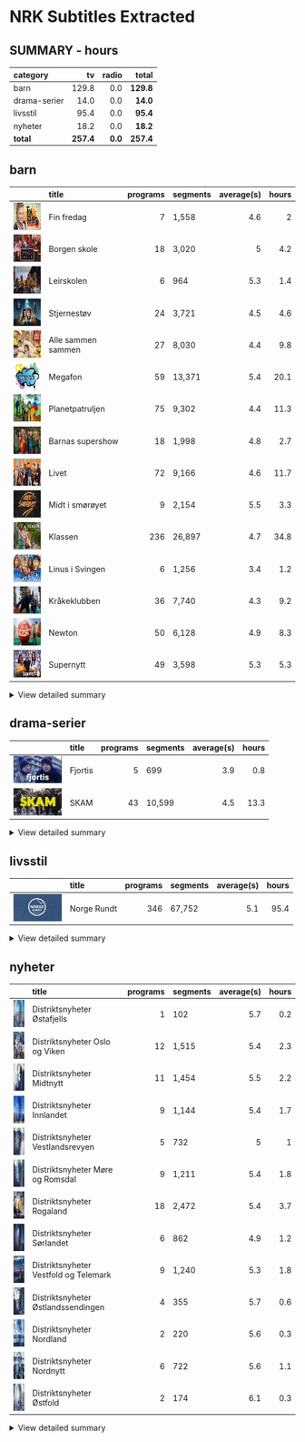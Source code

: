# NRK Subtitles Extracted
## SUMMARY - hours
| category              | tv   | radio                    |   **total** |
|:-------------------|-------------:|----------------------------:|---------------------------:|
| barn | 129.8 | 0.0                  |        **129.8** |
| drama-serier | 14.0 | 0.0                  |        **14.0** |
| livsstil | 95.4 | 0.0                  |        **95.4** |
| nyheter | 18.2 | 0.0                  |        **18.2** |
| **total** | **257.4** | **0.0**                  |        **257.4** |

## barn
|                                                                                       | title              |   programs | segments   |   average(s) |   hours |
|:--------------------------------------------------------------------------------------|:-------------------|-----------:|:-----------|-------------:|--------:|
| <img src="cachedimages/4FVtVO9ImLdU8K--tx_DCA93Rf4e80IN63P5wqtVmC7w.jpg" height="48"> | Fin fredag         |          7 | 1,558      |          4.6 |     2   |
| <img src="cachedimages/65lwG2RYIez97JLmKiBMJwTf5TtkecDyLvYyLyhKeLpw.jpg" height="48"> | Borgen skole       |         18 | 3,020      |          5   |     4.2 |
| <img src="cachedimages/7RnZ4GIEB46A-yYs9dFH0A6jS86Ggz_ny71qfTrYo5Fw.jpg" height="48"> | Leirskolen         |          6 | 964        |          5.3 |     1.4 |
| <img src="cachedimages/8aBa1Ugu27uvY4lO0ZjpyQe5i3WARhpbxDpDrliA01pA.jpg" height="48"> | Stjernestøv        |         24 | 3,721      |          4.5 |     4.6 |
| <img src="cachedimages/Cunw69xZv4gApIx5s-RjzAlNvQ4x2gs_u5X9tx75IJrQ.jpg" height="48"> | Alle sammen sammen |         27 | 8,030      |          4.4 |     9.8 |
| <img src="cachedimages/DKK0x3VSgpMBh5Mws12tEwta0qMDpiwMoO2uJL4J0vHA.jpg" height="48"> | Megafon            |         59 | 13,371     |          5.4 |    20.1 |
| <img src="cachedimages/HcV2x1kU1shcCy-1XHWNBA-9YyQrFpmZveWxowNJ-swA.jpg" height="48"> | Planetpatruljen    |         75 | 9,302      |          4.4 |    11.3 |
| <img src="cachedimages/MBhV845j-22KU4JLQhX06AutGeiOj25l-J4DTt1kJQVw.jpg" height="48"> | Barnas supershow   |         18 | 1,998      |          4.8 |     2.7 |
| <img src="cachedimages/NJm5Zz50KUknC-4OqxXqOwyOhB7aZu8IEtAL-83wK8Rg.jpg" height="48"> | Livet              |         72 | 9,166      |          4.6 |    11.7 |
| <img src="cachedimages/fiC6dX2rCAjc85axjpW9GQuwfThI6lr28MidCscTTkdQ.jpg" height="48"> | Midt i smørøyet    |          9 | 2,154      |          5.5 |     3.3 |
| <img src="cachedimages/fsZFoOjmLSYJjXz6zlpzyA2UQWVw7qz65IL0p8FAV8Ng.jpg" height="48"> | Klassen            |        236 | 26,897     |          4.7 |    34.8 |
| <img src="cachedimages/nyXtXYXDXC3vbeQxosEN1wC6wQBiAAO3Mgo8uDBkxUKw.jpg" height="48"> | Linus i Svingen    |          6 | 1,256      |          3.4 |     1.2 |
| <img src="cachedimages/r6meYZATCb3hmrsgY-DVWAtIX0uuWb7U-5EId7ew43jQ.jpg" height="48"> | Kråkeklubben       |         36 | 7,740      |          4.3 |     9.2 |
| <img src="cachedimages/rVFw5i_fDj2stF4hZismngULXU7nwNiUF2BbCX9jachw.jpg" height="48"> | Newton             |         50 | 6,128      |          4.9 |     8.3 |
| <img src="cachedimages/y2H5ybA2Bm6022ZnEHEQdQZYe_OOY1kaX-l7t3yJyCMQ.jpg" height="48"> | Supernytt          |         49 | 3,598      |          5.3 |     5.3 |

<details><summary>View detailed summary</summary>

| title              | program_id   | subtitle                                                 |   segments |   average(s) |   hours |
|:-------------------|:-------------|:---------------------------------------------------------|-----------:|-------------:|--------:|
| Alle sammen sammen | MSUB22000113 | 1. episode                                               |        321 |          4.1 |     0.4 |
| Alle sammen sammen | MSUB22000114 | 1. episode                                               |        365 |          3.9 |     0.4 |
| Alle sammen sammen | MSUB22000115 | 1. episode                                               |        268 |          5   |     0.4 |
| Alle sammen sammen | MSUB22000213 | 2. episode                                               |        309 |          4.4 |     0.4 |
| Alle sammen sammen | MSUB22000214 | 2. episode                                               |        289 |          3.9 |     0.3 |
| Alle sammen sammen | MSUB22000215 | 2. episode                                               |        275 |          4.9 |     0.4 |
| Alle sammen sammen | MSUB22000313 | 3. episode                                               |        283 |          4.4 |     0.3 |
| Alle sammen sammen | MSUB22000314 | 3. episode                                               |        358 |          3.9 |     0.4 |
| Alle sammen sammen | MSUB22000315 | 3. episode                                               |        225 |          4.9 |     0.3 |
| Alle sammen sammen | MSUB22000413 | 4. episode                                               |        323 |          4.4 |     0.4 |
| Alle sammen sammen | MSUB22000414 | 4. episode                                               |        332 |          4   |     0.4 |
| Alle sammen sammen | MSUB22000415 | 4. episode                                               |        259 |          5   |     0.4 |
| Alle sammen sammen | MSUB22000513 | 5. episode                                               |        307 |          4.3 |     0.4 |
| Alle sammen sammen | MSUB22000514 | 5. episode                                               |        345 |          4.1 |     0.4 |
| Alle sammen sammen | MSUB22000515 | 5. episode                                               |        217 |          5   |     0.3 |
| Alle sammen sammen | MSUB22000613 | 6. episode                                               |        285 |          4.6 |     0.4 |
| Alle sammen sammen | MSUB22000614 | 6. episode                                               |        336 |          4.1 |     0.4 |
| Alle sammen sammen | MSUB22000615 | 6. episode                                               |        301 |          5.2 |     0.4 |
| Alle sammen sammen | MSUB22000713 | 7. episode                                               |        283 |          4.3 |     0.3 |
| Alle sammen sammen | MSUB22000714 | 7. episode                                               |        348 |          4.1 |     0.4 |
| Alle sammen sammen | MSUB22000715 | 7. episode                                               |        177 |          5.1 |     0.2 |
| Alle sammen sammen | MSUB22000813 | 8. episode                                               |        328 |          4.5 |     0.4 |
| Alle sammen sammen | MSUB22000814 | 8. episode                                               |        362 |          3.7 |     0.4 |
| Alle sammen sammen | MSUB22000815 | 8. episode                                               |        266 |          5.1 |     0.4 |
| Alle sammen sammen | MSUB22000913 | 9. episode                                               |        308 |          4.5 |     0.4 |
| Alle sammen sammen | MSUB22000914 | 9. episode                                               |        333 |          3.9 |     0.4 |
| Alle sammen sammen | MSUB22000915 | 9. episode                                               |        227 |          5   |     0.3 |
| Barnas supershow   | MSUS01004710 | 1. episode                                               |        154 |          3.9 |     0.2 |
| Barnas supershow   | MSUS01004810 | 2. episode                                               |        237 |          4.9 |     0.3 |
| Barnas supershow   | MSUS01005010 | 4. episode                                               |        218 |          5.1 |     0.3 |
| Barnas supershow   | MSUS01005110 | 5. episode                                               |        184 |          5.1 |     0.3 |
| Barnas supershow   | MSUS01005210 | 6. episode                                               |        247 |          4.9 |     0.3 |
| Barnas supershow   | MSUS01005310 | 7. episode                                               |        201 |          5   |     0.3 |
| Barnas supershow   | MSUS01005510 | 9. episode                                               |        216 |          5.1 |     0.3 |
| Barnas supershow   | MSUS01005610 | 10. episode                                              |        235 |          5.1 |     0.3 |
| Barnas supershow   | MSUS01100210 | 20. Barnas supershow- musikkvideo "Is til middag"        |         40 |          3.7 |     0   |
| Barnas supershow   | MSUS01100310 | 25. Barnas supershow - musikkvideo "Storebror"           |         22 |          4.9 |     0   |
| Barnas supershow   | MSUS01100910 | 21. Barnas supershow - musikkvideo "Slipp fisen fri"     |         16 |          5.4 |     0   |
| Barnas supershow   | MSUS01101010 | 23. Barnas supershow - musikkvideo "Medaljer av snop"    |         28 |          4.4 |     0   |
| Barnas supershow   | MSUS01104210 | 3. Barnas supershow - musikkvideo "Tissetrengt"          |         31 |          3.9 |     0   |
| Barnas supershow   | MSUS01104810 | 17. Barnas supershow - musikkvideo "Oops! Åh! Sen igjen" |         51 |          3.7 |     0.1 |
| Barnas supershow   | OBUS05500207 | 4. Barnas superjul- Musikkvideo- "Gavejaktnatt"          |         24 |          5.4 |     0   |
| Barnas supershow   | OBUS05500607 | 8. Barnas superjul- Musikkvideo- "Den lure nissen"       |         15 |          4.4 |     0   |
| Barnas supershow   | OBUS05501107 | 10. Barnas superjul- Musikkvideo- "Gamledagerjula"       |         32 |          4   |     0   |
| Barnas supershow   | OBUS05501707 | 16. Barnas superjul- Musikkvideo- "Søndag på ski"        |         47 |          3.5 |     0   |
| Borgen skole       | FBUA03002089 | 1. Borgen skole - klasse 7B og 4A                        |        237 |          4.5 |     0.3 |
| Borgen skole       | FBUA03002189 | 2. Borgen skole - klasse 7B og 4A                        |        215 |          4.9 |     0.3 |
| Borgen skole       | FBUA03002289 | 3. Borgen skole - klasse 7B og 4A                        |        218 |          4.6 |     0.3 |
| Borgen skole       | FBUA03002389 | 4. Borgen skole - klasse 7B og 4A                        |        230 |          4.7 |     0.3 |
| Borgen skole       | FBUA03002489 | 5. Borgen skole - klasse 7B og 4A                        |        221 |          5.2 |     0.3 |
| Borgen skole       | FBUA03002589 | 6. Borgen skole - klasse 7B og 4A                        |        185 |          5.5 |     0.3 |
| Borgen skole       | FBUA03002689 | 7. Borgen skole - klasse 7B og 4A                        |        192 |          5.1 |     0.3 |
| Borgen skole       | FBUA03002789 | 8. Borgen skole - klasse 7B og 4A                        |        220 |          5.3 |     0.3 |
| Borgen skole       | FBUA03002889 | 9. Borgen skole - klasse 7B og 4A                        |        219 |          5.3 |     0.3 |
| Borgen skole       | FBUA03002989 | 10. Borgen skole - klasse 7B og 4A                       |        137 |          5.3 |     0.2 |
| Borgen skole       | FBUA03010090 | 1. Borgen skole - klasse 8B og 5A                        |        120 |          4.7 |     0.2 |
| Borgen skole       | FBUA03020090 | 2. Borgen skole - klasse 8B og 5A                        |        123 |          4.7 |     0.2 |
| Borgen skole       | FBUA03030090 | 3. Borgen skole - klasse 8B og 5A                        |        120 |          4.9 |     0.2 |
| Borgen skole       | FBUA03040090 | 4. Borgen skole - klasse 8B og 5A                        |         98 |          4.6 |     0.1 |
| Borgen skole       | FBUA03050090 | 5. Borgen skole - klasse 8B og 5A                        |        101 |          5.1 |     0.1 |
| Borgen skole       | FBUA03060090 | 6. Borgen skole - klasse 8B og 5A                        |        118 |          4.8 |     0.2 |
| Borgen skole       | FBUA03070090 | 7. Borgen skole - klasse 8B og 5A                        |        136 |          4.7 |     0.2 |
| Borgen skole       | FBUA03080090 | 8. Borgen skole - klasse 8B og 5A                        |        130 |          5   |     0.2 |
| Fin fredag         | MSUB20000613 | 12. april 2013                                           |          3 |          4.8 |     0   |
| Fin fredag         | MSUB20000713 | 19. april 2013                                           |        351 |          4.3 |     0.4 |
| Fin fredag         | MSUB20000813 | 26. april 2013                                           |        320 |          4.5 |     0.4 |
| Fin fredag         | MSUB20000913 | 3. mai 2013                                              |        280 |          4.8 |     0.4 |
| Fin fredag         | MSUB20001013 | 10. mai 2013                                             |          1 |          4.1 |     0   |
| Fin fredag         | MSUB20001113 | 6. september 2013                                        |        300 |          4.5 |     0.4 |
| Fin fredag         | MSUB20001213 | 13. september 2013                                       |        303 |          4.7 |     0.4 |
| Klassen            | MSUE10005020 | 19. Julefesten                                           |        141 |          4.5 |     0.2 |
| Klassen            | MSUE10006120 | 64. Klassen leirskolen: Velkommen                        |         96 |          4.5 |     0.1 |
| Klassen            | MSUE10006220 | 65. Klassen leirskolen: Rebus                            |        136 |          4.8 |     0.2 |
| Klassen            | MSUE10006320 | 66. Klassen leirskolen: Spøkelseshistorier               |        100 |          4.7 |     0.1 |
| Klassen            | MSUE10006420 | 67. Klassen leirskolen: Baren                            |        112 |          4.6 |     0.1 |
| Klassen            | MSUE10006520 | 68. Klassen leirskolen: Kjærlighetstreet                 |        122 |          4.4 |     0.2 |
| Klassen            | MSUE10006620 | 69. Klassen leirskolen: Pranks                           |        106 |          4.3 |     0.1 |
| Klassen            | MSUE10006720 | 70. Klassen leirskolen: Kysset                           |        132 |          4.5 |     0.2 |
| Klassen            | MSUE10006820 | 71. Klassen leirskolen: Pappa                            |        125 |          4.4 |     0.2 |
| Klassen            | MSUE10006920 | 72. Klassen leirskolen: Tivoli                           |        143 |          4.8 |     0.2 |
| Klassen            | MSUE10007020 | 73. Klassen leirskolen: Klassen min                      |        170 |          4.6 |     0.2 |
| Klassen            | MSUE11000120 | 1. Første Prankdag                                       |        130 |          4.6 |     0.2 |
| Klassen            | MSUE11000220 | 2. Klassens Konge                                        |        111 |          4.3 |     0.1 |
| Klassen            | MSUE11000320 | 3. Alvorlig syk                                          |        125 |          4.7 |     0.2 |
| Klassen            | MSUE11000420 | 4. Klassebandet, del 1                                   |        143 |          4.4 |     0.2 |
| Klassen            | MSUE11000520 | 5. Hykler                                                |        105 |          5.2 |     0.2 |
| Klassen            | MSUE11000620 | 6. Hemmelig forelskelse                                  |        116 |          4.7 |     0.2 |
| Klassen            | MSUE11000720 | 7. Dum i hodet?                                          |        113 |          4.7 |     0.1 |
| Klassen            | MSUE11000820 | 8. Så pinlig!                                            |        100 |          4.7 |     0.1 |
| Klassen            | MSUE11000920 | 9. Mobbet                                                |         96 |          4.8 |     0.1 |
| Klassen            | MSUE11001020 | 10. En farlig lek                                        |        125 |          4.7 |     0.2 |
| Klassen            | MSUE11001120 | 11. En desperat spøk                                     |         97 |          4.5 |     0.1 |
| Klassen            | MSUE11001220 | 12. Klassebandet del 2                                   |        125 |          4.5 |     0.2 |
| Klassen            | MSUE11001320 | 13. Matheas Hevn                                         |        116 |          4.6 |     0.1 |
| Klassen            | MSUE11001420 | 14. Nystekt kjærlighet                                   |         90 |          4.7 |     0.1 |
| Klassen            | MSUE11001520 | 15. En Hemmelig Klan, del 1                              |         89 |          5.1 |     0.1 |
| Klassen            | MSUE11001620 | 16. En Hemmelig Klan, del 2                              |         98 |          4.9 |     0.1 |
| Klassen            | MSUE11001720 | 17. En i gjengen                                         |        101 |          4.5 |     0.1 |
| Klassen            | MSUE11001820 | 18. Sceneskrekk                                          |        121 |          4.6 |     0.2 |
| Klassen            | MSUE11001920 | 19. Sjalusi                                              |         80 |          4.6 |     0.1 |
| Klassen            | MSUE11002020 | 20. Hva hvis de ler?                                     |        107 |          4.7 |     0.1 |
| Klassen            | MSUE11002120 | 21. Ryktet                                               |         75 |          4.6 |     0.1 |
| Klassen            | MSUE11002220 | 22. Langeren                                             |        139 |          4.7 |     0.2 |
| Klassen            | MSUE11002320 | 23. Kysset                                               |        122 |          4.5 |     0.2 |
| Klassen            | MSUE11002420 | 24. Miljøkampen                                          |         86 |          4.8 |     0.1 |
| Klassen            | MSUE11002520 | 25. Så utrolig barnslig                                  |         94 |          4.9 |     0.1 |
| Klassen            | MSUE11002620 | 26. Festen                                               |        123 |          5.1 |     0.2 |
| Klassen            | MSUE11002720 | 27. Utfordringen                                         |         93 |          5   |     0.1 |
| Klassen            | MSUE11002820 | 28. Crush på meg?                                        |        126 |          4.6 |     0.2 |
| Klassen            | MSUE11002920 | 30. Søskenkjærlighet                                     |        110 |          4.4 |     0.1 |
| Klassen            | MSUE11003020 | 31. Forelska?                                            |         98 |          5   |     0.1 |
| Klassen            | MSUE11003120 | 32. Drittunger                                           |         84 |          4.4 |     0.1 |
| Klassen            | MSUE11003220 | 33. Dumper du meg?                                       |        136 |          5   |     0.2 |
| Klassen            | MSUE11003320 | 34. Et morsomt bilde                                     |         81 |          4.6 |     0.1 |
| Klassen            | MSUE11003420 | 35. Er dere sammen?                                      |         96 |          4.6 |     0.1 |
| Klassen            | MSUE11003520 | 39. Grøtkongen                                           |         86 |          4.6 |     0.1 |
| Klassen            | MSUE11003620 | 40. Joakims Valg, del 1                                  |        128 |          4.7 |     0.2 |
| Klassen            | MSUE11003720 | 41. Joakims Valg, del 2                                  |        105 |          4.5 |     0.1 |
| Klassen            | MSUE11003820 | 43. Tyven                                                |        136 |          4.8 |     0.2 |
| Klassen            | MSUE11003920 | 44. Aldri vært forelsket                                 |        112 |          4.6 |     0.1 |
| Klassen            | MSUE11004020 | 45. Verdens verste bursdag                               |         96 |          4.7 |     0.1 |
| Klassen            | MSUE11004120 | 46. For et drama, del 1                                  |         95 |          4.6 |     0.1 |
| Klassen            | MSUE11004220 | 47. Gitaren                                              |        139 |          4.9 |     0.2 |
| Klassen            | MSUE11004320 | 48. Slutt å sjefe                                        |        104 |          5   |     0.1 |
| Klassen            | MSUE11004420 | 49. Kjæreste eller venn                                  |        102 |          5   |     0.1 |
| Klassen            | MSUE11004520 | 42. Puppegal                                             |        113 |          4.6 |     0.1 |
| Klassen            | MSUE11004620 | 50. Feteste pranken ever                                 |        111 |          4.4 |     0.1 |
| Klassen            | MSUE11004720 | 51. Pride                                                |         96 |          4.9 |     0.1 |
| Klassen            | MSUE11004820 | 52. For et drama, del 2                                  |        142 |          4.4 |     0.2 |
| Klassen            | MSUE11004920 | 53. Bloggeren                                            |        135 |          5.2 |     0.2 |
| Klassen            | MSUE11005020 | 54. Desperat                                             |        129 |          4.4 |     0.2 |
| Klassen            | MSUE11005120 | 55. Solveig og Levi, del 1                               |        119 |          4.5 |     0.1 |
| Klassen            | MSUE11005220 | 56. Solveig og Levi, del 2                               |        108 |          4.6 |     0.1 |
| Klassen            | MSUE13000118 | 1. Ny i klassen                                          |         81 |          4.7 |     0.1 |
| Klassen            | MSUE13000121 | 1. Levis liste del 1                                     |        137 |          4.4 |     0.2 |
| Klassen            | MSUE13000218 | 2. Gruppebildet                                          |        101 |          4.7 |     0.1 |
| Klassen            | MSUE13000221 | 2. Levis liste del 2                                     |        143 |          4.7 |     0.2 |
| Klassen            | MSUE13000318 | 3. Late Mathias                                          |        125 |          5.1 |     0.2 |
| Klassen            | MSUE13000321 | 3. Den kjekke vikaren                                    |        128 |          4.7 |     0.2 |
| Klassen            | MSUE13000418 | 4. Eldre kjæreste                                        |         90 |          4.8 |     0.1 |
| Klassen            | MSUE13000421 | 5. Har Jørgen X-faktor?                                  |        154 |          4.7 |     0.2 |
| Klassen            | MSUE13000518 | 6. Adrians date                                          |        136 |          4.6 |     0.2 |
| Klassen            | MSUE13000521 | 6. Influenseren                                          |        141 |          4.5 |     0.2 |
| Klassen            | MSUE13000618 | 7. Ikke klå                                              |         91 |          4.6 |     0.1 |
| Klassen            | MSUE13000621 | 7. Hatet av alle                                         |        104 |          4.6 |     0.1 |
| Klassen            | MSUE13000718 | 5. Noe på g                                              |        132 |          4.5 |     0.2 |
| Klassen            | MSUE13000721 | 8. Å være sist                                           |        126 |          4.5 |     0.2 |
| Klassen            | MSUE13000818 | 8. Utviklingssamtalen                                    |         99 |          4.8 |     0.1 |
| Klassen            | MSUE13000821 | 9. Rivalene                                              |        158 |          4.5 |     0.2 |
| Klassen            | MSUE13000918 | 9. Kjærestetyven del 1                                   |         95 |          4.7 |     0.1 |
| Klassen            | MSUE13000921 | 10. Hettegenseren del 1                                  |        143 |          4.9 |     0.2 |
| Klassen            | MSUE13001018 | 10. Kjærestetyven del 2                                  |        103 |          4.7 |     0.1 |
| Klassen            | MSUE13001021 | 11. Hettegenseren del 2                                  |         79 |          4.6 |     0.1 |
| Klassen            | MSUE13001118 | 11. Hermans hemmelighet                                  |         96 |          4.9 |     0.1 |
| Klassen            | MSUE13001121 | 12. Gi og ta                                             |         89 |          4.4 |     0.1 |
| Klassen            | MSUE13001218 | 12. Ikke til salgs                                       |        103 |          4.8 |     0.1 |
| Klassen            | MSUE13001221 | 13. Vikaren del 1                                        |        141 |          4.6 |     0.2 |
| Klassen            | MSUE13001318 | 13. Det første kysset                                    |        121 |          4.9 |     0.2 |
| Klassen            | MSUE13001321 | 14. Trene?                                               |        133 |          4.5 |     0.2 |
| Klassen            | MSUE13001418 | 14. Løgnen                                               |        115 |          4.9 |     0.2 |
| Klassen            | MSUE13001421 | 15. Vikaren del 2                                        |        108 |          4.6 |     0.1 |
| Klassen            | MSUE13001518 | 15. Hermegåsa                                            |        112 |          4.5 |     0.1 |
| Klassen            | MSUE13001521 | 16. Hvordan er man venninner                             |        118 |          4.5 |     0.1 |
| Klassen            | MSUE13001618 | 16. Klassekassen                                         |         78 |          4.9 |     0.1 |
| Klassen            | MSUE13001621 | 17. Sabotøren del 1                                      |        134 |          4.8 |     0.2 |
| Klassen            | MSUE13001718 | 17. Nytt kjærestepar                                     |         95 |          4.8 |     0.1 |
| Klassen            | MSUE13001721 | 18. Sabotøren del 2                                      |        139 |          4.7 |     0.2 |
| Klassen            | MSUE13001818 | 18. Please, Hermann                                      |        103 |          5.1 |     0.1 |
| Klassen            | MSUE13001821 | 19. Headsettet                                           |        110 |          4.2 |     0.1 |
| Klassen            | MSUE13001918 | 19. Guttetesten                                          |        129 |          4.8 |     0.2 |
| Klassen            | MSUE13001921 | 20. Bare en venn?                                        |        110 |          4.7 |     0.1 |
| Klassen            | MSUE13002018 | 20. Kakekrigen                                           |        104 |          4.6 |     0.1 |
| Klassen            | MSUE13002021 | 21. Presset                                              |        117 |          4.5 |     0.1 |
| Klassen            | MSUE13002118 | 21. Sannheten om Amalie                                  |         78 |          4.6 |     0.1 |
| Klassen            | MSUE13002121 | 22. Bibliotekaren                                        |         91 |          4.2 |     0.1 |
| Klassen            | MSUE13002218 | 22. Løftebrudd                                           |        100 |          4.7 |     0.1 |
| Klassen            | MSUE13002221 | 23. Forelsket i min beste venninne                       |        118 |          4.4 |     0.1 |
| Klassen            | MSUE13002321 | 24. Lyve om venninner                                    |        104 |          4.6 |     0.1 |
| Klassen            | MSUE13002421 | 25. Klikker totalt!                                      |        107 |          4.8 |     0.1 |
| Klassen            | MSUE13002521 | 26. Men Oskar!                                           |        112 |          4.5 |     0.1 |
| Klassen            | MSUE13002721 | 28. En kjip venn                                         |        106 |          4.4 |     0.1 |
| Klassen            | MSUE13002821 | 29. Modelldrømmen del 1                                  |        135 |          4.6 |     0.2 |
| Klassen            | MSUE13002921 | 30. Modelldrømmen del 2                                  |         96 |          4.1 |     0.1 |
| Klassen            | MSUE13003021 | 31. Katinka ro ned!                                      |        106 |          4.5 |     0.1 |
| Klassen            | MSUE13003121 | 32. Klassens mest perfekte                               |        107 |          4.7 |     0.1 |
| Klassen            | MSUE13003221 | 33. Diabetes                                             |        107 |          4.2 |     0.1 |
| Klassen            | MSUE13003321 | 34. Ola svikter Ava                                      |        161 |          4.5 |     0.2 |
| Klassen            | MSUE13004521 | 4. God Id Rakel!                                         |         98 |          4.5 |     0.1 |
| Klassen            | MSUE16000119 | 1. Nødt eller sannhet del 1                              |        121 |          4.7 |     0.2 |
| Klassen            | MSUE16000219 | 2. Nødt eller sannhet del 2                              |        100 |          4.5 |     0.1 |
| Klassen            | MSUE16000319 | 3. Gamle venner                                          |        120 |          4.7 |     0.2 |
| Klassen            | MSUE16000419 | 4. Rødvin                                                |        111 |          4.6 |     0.1 |
| Klassen            | MSUE16000519 | 5. Stjerne på Youtube                                    |        132 |          4.7 |     0.2 |
| Klassen            | MSUE16000619 | 6. Hestejenter                                           |        104 |          4.6 |     0.1 |
| Klassen            | MSUE16000719 | 7. Vinne for enhver pris                                 |        142 |          4.7 |     0.2 |
| Klassen            | MSUE16000819 | 8. Romeo og julie                                        |        109 |          4.7 |     0.1 |
| Klassen            | MSUE16000919 | 9. Lilys dagbok                                          |        100 |          4.7 |     0.1 |
| Klassen            | MSUE16001019 | 10. En ekte venn                                         |        119 |          4.7 |     0.2 |
| Klassen            | MSUE16001119 | 11. Skilsmissen                                          |        119 |          4.8 |     0.2 |
| Klassen            | MSUE16001219 | 12. Sex og samliv                                        |        148 |          4.8 |     0.2 |
| Klassen            | MSUE16001319 | 13. Noahs arbeidsuke                                     |        133 |          4.8 |     0.2 |
| Klassen            | MSUE16001419 | 14. Joffe og Madelen del 1                               |        110 |          4.7 |     0.1 |
| Klassen            | MSUE16001519 | 15. Joffe og Madelen del 2                               |        103 |          5.1 |     0.1 |
| Klassen            | MSUE16001619 | 16. Jenter på fotballaget                                |        114 |          4.8 |     0.2 |
| Klassen            | MSUE16001719 | 17. Guttegarderoben                                      |         96 |          4.4 |     0.1 |
| Klassen            | MSUE16001819 | 18. Adas kjæreste                                        |        124 |          4.5 |     0.2 |
| Klassen            | MSUE16001919 | 19. Venneløse Lily                                       |        158 |          4.9 |     0.2 |
| Klassen            | MSUE16002019 | 20. Kysse med regulering                                 |        104 |          4.7 |     0.1 |
| Klassen            | MSUE16002119 | 21. Rømme hjemmefra                                      |         89 |          4.9 |     0.1 |
| Klassen            | MSUE16002219 | 22. Hva skjer nå?                                        |        145 |          4.8 |     0.2 |
| Klassen            | MSUE16002319 | 23. Ingrid er forelsket                                  |        127 |          4.5 |     0.2 |
| Klassen            | MSUE16002419 | 24. Jakten på likes                                      |        121 |          4.9 |     0.2 |
| Klassen            | MSUE16002519 | 25. Fotballtrøbbel                                       |        107 |          4.8 |     0.1 |
| Klassen            | MSUE16002619 | 26. Bestevenner?                                         |        121 |          4.9 |     0.2 |
| Klassen            | MSUE16002719 | 27. Rivalene                                             |        133 |          4.9 |     0.2 |
| Klassen            | MSUE16002819 | 28. Amalies nye bestis                                   |        122 |          4.8 |     0.2 |
| Klassen            | MSUE16002919 | 29. Herman flytter                                       |         96 |          4.9 |     0.1 |
| Klassen            | MSUE16003019 | 30. Smykketyven                                          |         96 |          5   |     0.1 |
| Klassen            | MSUE16003119 | 31. Venneløse Edvard                                     |         92 |          4.7 |     0.1 |
| Klassen            | MSUE16003219 | 32. Prompen                                              |        121 |          5.2 |     0.2 |
| Klassen            | MSUE16003319 | 33. Juksemaker                                           |         91 |          5   |     0.1 |
| Klassen            | MSUE16003419 | 34. Fisken i veska                                       |        122 |          4.9 |     0.2 |
| Klassen            | MSUE16003519 | 35. Er vi på samme lag del 1                             |        120 |          4.8 |     0.2 |
| Klassen            | MSUE16003619 | 36. Pinlige interesser                                   |        120 |          4.6 |     0.2 |
| Klassen            | MSUE16003719 | 37. Skulkekongen                                         |        129 |          4.7 |     0.2 |
| Klassen            | MSUE16003819 | 38. Nakenbilder del 1                                    |        113 |          4.8 |     0.1 |
| Klassen            | MSUE16003919 | 39. Nakenbilder del 2                                    |        100 |          4.8 |     0.1 |
| Klassen            | MSUE16004019 | 40. Er vi på samme lag del 2                             |        158 |          4.7 |     0.2 |
| Klassen            | MSUE16004119 | 41. Aldri mer usynlig                                    |         84 |          4.9 |     0.1 |
| Klassen            | MSUE16004219 | 42. Hjertet på jentedoen                                 |        131 |          4.8 |     0.2 |
| Klassen            | MSUE16004319 | 43. La meg være del 1                                    |         87 |          4.7 |     0.1 |
| Klassen            | MSUE16004419 | 44. La meg være del 2                                    |         71 |          5.2 |     0.1 |
| Klassen            | MSUE16004519 | 45. Hvem stinker                                         |         91 |          4.9 |     0.1 |
| Klassen            | MSUE16004619 | 46. Som en skrekkfilm                                    |         96 |          4.8 |     0.1 |
| Klassen            | MSUE16004719 | 47. Dramafri sone                                        |        133 |          4.8 |     0.2 |
| Klassen            | MSUE16004819 | 48. Kampen om makta                                      |        123 |          5   |     0.2 |
| Klassen            | MSUE16004919 | 49. Den nye gamle flammen                                |        119 |          4.7 |     0.2 |
| Klassen            | MSUE16005019 | 50. Gutter er noe dritt                                  |        111 |          4.6 |     0.1 |
| Klassen            | MSUE16005119 | 51. Kjærlighet i luften                                  |         94 |          4.5 |     0.1 |
| Klassen            | MSUE16005219 | 52. Avslutning                                           |        116 |          4.5 |     0.1 |
| Klassen            | MSUE16008120 | 26. Hvem har rett (Temadagene, spesial)                  |        111 |          4.7 |     0.1 |
| Klassen            | MSUE16008220 | 27. Optimisten (Temadagene, spesial)                     |        123 |          4.8 |     0.2 |
| Klassen            | MSUE17006121 | 29. Hemmelig nissevenn                                   |        121 |          4.5 |     0.2 |
| Klassen            | MSUE17006221 | 36. Bromance (Temadagene,spesial)                        |        138 |          4.7 |     0.2 |
| Klassen            | MSUE17006321 | 37. Si ifra! (Temadagene, spesial)                       |        118 |          4.3 |     0.1 |
| Klassen            | MSUE17006421 | 38. Ikke invitert (Temadagene, spesial)                  |        118 |          4.7 |     0.2 |
| Klassen            | MSUE18000119 | 1. Drama første skoledag del 1                           |        112 |          4.6 |     0.1 |
| Klassen            | MSUE18000219 | 2. Drama første skoledag del 2                           |        110 |          5.1 |     0.2 |
| Klassen            | MSUE18000319 | 3. Ostepop og game night                                 |        145 |          4.7 |     0.2 |
| Klassen            | MSUE18000419 | 4. Et idiotisk veddemål                                  |        106 |          4.6 |     0.1 |
| Klassen            | MSUE18000519 | 5. Se meg                                                |        120 |          4.7 |     0.2 |
| Klassen            | MSUE18000619 | 6. Klimaløgnen                                           |        103 |          5.1 |     0.1 |
| Klassen            | MSUE18000719 | 7. En utspekulert plan                                   |        133 |          4.8 |     0.2 |
| Klassen            | MSUE18000819 | 8. Noahs valg                                            |        117 |          4.9 |     0.2 |
| Klassen            | MSUE18000919 | 9. Escaperoom                                            |        150 |          4.7 |     0.2 |
| Klassen            | MSUE18001019 | 10. Den forbannede maske                                 |         93 |          4.9 |     0.1 |
| Klassen            | MSUE18001119 | 11. Svettebåndet                                         |         87 |          4   |     0.1 |
| Klassen            | MSUE18001219 | 12. Peanøttgryta                                         |         96 |          4.8 |     0.1 |
| Klassen            | MSUE18001319 | 13. Lille Joffe                                          |        112 |          4.7 |     0.1 |
| Klassen            | MSUE18001419 | 14. Instachallenge                                       |        154 |          4.4 |     0.2 |
| Klassen            | MSUE18001519 | 15. Tøff kjærlighet                                      |        121 |          4.6 |     0.2 |
| Klassen            | MSUE18001619 | 16. Bursdagstyven                                        |         97 |          4.7 |     0.1 |
| Klassen            | MSUE18001719 | 17. Drama hjemme                                         |        106 |          4.9 |     0.1 |
| Klassen            | MSUE18001819 | 18. Herman Dahl tar over                                 |        140 |          4.7 |     0.2 |
| Klassen            | MSUE18001919 | 20. Joffe ler sist                                       |        141 |          4.4 |     0.2 |
| Klassen            | MSUE18002019 | 21. Bestevennen del 1                                    |        123 |          4.9 |     0.2 |
| Klassen            | MSUE18002119 | 22. Bestevennen del 2                                    |         74 |          4.9 |     0.1 |
| Klassen            | MSUE18002219 | 23. Bestevennen del 3                                    |        123 |          4.7 |     0.2 |
| Klassen            | MSUE18002319 | 24. Klassens sterkeste                                   |        147 |          4.5 |     0.2 |
| Klassen            | MSUE18002419 | 25. Arvesmykket (Temadagene, spesial)                    |        117 |          4.6 |     0.1 |
| Klassen            | MSUE18002519 | 28. Ida er en dårlig taper                               |        126 |          4.6 |     0.2 |
| Klassen            | MSUE18002619 | 29. Den eneste single                                    |         90 |          4.4 |     0.1 |
| Klassen            | MSUE18002719 | 30. Hemmeligheten, del 1                                 |         90 |          4.6 |     0.1 |
| Klassen            | MSUE18002819 | 31. Hemmeligheten, del 2                                 |         75 |          4.6 |     0.1 |
| Klassen            | MSUE18002919 | 32. Loverboy                                             |        121 |          4.5 |     0.2 |
| Klassen            | MSUE18003019 | 33. Det første kysset                                    |        110 |          4.4 |     0.1 |
| Klassen            | MSUE18003119 | 34. Crush på en kjendis                                  |        105 |          4.1 |     0.1 |
| Klassen            | MSUE18003219 | 35. Farlig sladder                                       |         95 |          4.6 |     0.1 |
| Klassen            | MSUE18003319 | 36. Venner eller views?                                  |        106 |          4.4 |     0.1 |
| Klassen            | MSUE18003419 | 37. Overraskelsen                                        |        124 |          4.7 |     0.2 |
| Klassen            | MSUE18003519 | 38. Damekoden                                            |        154 |          4.4 |     0.2 |
| Klassen            | MSUE18003619 | 39. Ydmyket, del 1                                       |         98 |          4.8 |     0.1 |
| Klassen            | MSUE18003719 | 40. Ydmyket, del 2                                       |        116 |          4.7 |     0.2 |
| Klassen            | MSUE18003819 | 41. Dødslisten, del 1                                    |        103 |          4.8 |     0.1 |
| Klassen            | MSUE18003919 | 42. Dødslisten, del 2                                    |        101 |          4.4 |     0.1 |
| Klassen            | MSUE18004019 | 43. Desperat etter venner                                |        128 |          4.5 |     0.2 |
| Klassen            | MSUE18004119 | 44. Forbudt kjærlighet                                   |        132 |          4.6 |     0.2 |
| Klassen            | MSUE18004219 | 45. Alarmen går                                          |        133 |          4.4 |     0.2 |
| Klassen            | MSUE18004319 | 46. Tre på date, del 1                                   |        109 |          4.5 |     0.1 |
| Klassen            | MSUE18004419 | 47. Tre på date, del 2                                   |         94 |          4.4 |     0.1 |
| Klassen            | MSUE18004519 | 48. Hvem er stalkeren? del 1                             |        133 |          4.6 |     0.2 |
| Klassen            | MSUE18004619 | 49. For nære                                             |         91 |          4.6 |     0.1 |
| Klassen            | MSUE18004719 | 50. Tampongkrøll                                         |         78 |          4.4 |     0.1 |
| Klassen            | MSUE18004819 | 51. Hvem er stalkeren? del 2                             |        111 |          4.4 |     0.1 |
| Klassen            | MSUE18004919 | 52. To kjærester                                         |        103 |          4.3 |     0.1 |
| Klassen            | MSUE18005019 | 53. Klemt i midten                                       |        116 |          4.8 |     0.2 |
| Klassen            | MSUE18005119 | 54. Sammen                                               |         96 |          4.8 |     0.1 |
| Klassen            | MSUE18005219 | 55. Mammagutt                                            |         87 |          4.8 |     0.1 |
| Klassen            | MSUE18005319 | 56. Instatyveriet                                        |        148 |          4.5 |     0.2 |
| Klassen            | MSUE18005419 | 57. Hemmelig crush, del 1                                |        113 |          4.4 |     0.1 |
| Klassen            | MSUE18005519 | 58. Hemmelig crush, del 2                                |        110 |          4.6 |     0.1 |
| Klassen            | MSUE18005619 | 59. Helt perfekt                                         |        133 |          4.5 |     0.2 |
| Klassen            | MSUE18005719 | 60. Fest i fare                                          |        132 |          4.8 |     0.2 |
| Klassen            | MSUE18005819 | 61. Dronningens flukt                                    |        127 |          4.4 |     0.2 |
| Klassen            | MSUE18005919 | 62. Drømmejobben                                         |        150 |          4.5 |     0.2 |
| Klassen            | MSUE18006019 | 63. Krise siste skoledag                                 |        120 |          4.9 |     0.2 |
| Kråkeklubben       | DNPR63700114 | 1. Finn dyret                                            |        273 |          4.3 |     0.3 |
| Kråkeklubben       | DNPR63700115 | 1. Promp                                                 |        174 |          4.4 |     0.2 |
| Kråkeklubben       | DNPR63700214 | 2. Lam                                                   |        251 |          4.3 |     0.3 |
| Kråkeklubben       | DNPR63700215 | 2. Natursti                                              |        162 |          4.3 |     0.2 |
| Kråkeklubben       | DNPR63700314 | 3. Fjærabingo                                            |        246 |          4.5 |     0.3 |
| Kråkeklubben       | DNPR63700315 | 3. Hval                                                  |        162 |          4.2 |     0.2 |
| Kråkeklubben       | DNPR63700414 | 4. Skattejakt i fjæra                                    |        271 |          4.3 |     0.3 |
| Kråkeklubben       | DNPR63700415 | 4. Hva spiser fugler om vinteren?                        |        176 |          4.3 |     0.2 |
| Kråkeklubben       | DNPR63700514 | 5. Snegler                                               |        256 |          4.6 |     0.3 |
| Kråkeklubben       | DNPR63700515 | 5. Dyrelyd                                               |        162 |          4.3 |     0.2 |
| Kråkeklubben       | DNPR63700614 | 6. Kongledyr                                             |        266 |          4.5 |     0.3 |
| Kråkeklubben       | DNPR63700615 | 6. Skjell                                                |        191 |          4   |     0.2 |
| Kråkeklubben       | DNPR63700714 | 7. Fisketur                                              |        288 |          4.1 |     0.3 |
| Kråkeklubben       | DNPR63700715 | 7. Dyrebæsj                                              |        171 |          4.2 |     0.2 |
| Kråkeklubben       | DNPR63700814 | 8. Trær                                                  |        295 |          4.3 |     0.3 |
| Kråkeklubben       | DNPR63700815 | 8. Hale                                                  |        180 |          4.1 |     0.2 |
| Kråkeklubben       | DNPR63700914 | 9. Rideskolen                                            |        297 |          4.3 |     0.4 |
| Kråkeklubben       | DNPR63700915 | 9. Potet                                                 |        160 |          4.2 |     0.2 |
| Kråkeklubben       | DNPR63701014 | 10. Søppeltur                                            |        285 |          4.4 |     0.3 |
| Kråkeklubben       | DNPR63701015 | 10. Forsvar                                              |        147 |          4.4 |     0.2 |
| Kråkeklubben       | DNPR63701113 | 1. Uglejakt                                              |        295 |          4.3 |     0.4 |
| Kråkeklubben       | DNPR63701115 | 1. Hvor er Kråka?                                        |        134 |          3.9 |     0.1 |
| Kråkeklubben       | DNPR63701213 | 2. Kongen befaler                                        |        294 |          4.1 |     0.3 |
| Kråkeklubben       | DNPR63701215 | 2. Hvorfor er humler så glade i blomster?                |        140 |          4.4 |     0.2 |
| Kråkeklubben       | DNPR63701313 | 3. Pigghuder                                             |        267 |          4.1 |     0.3 |
| Kråkeklubben       | DNPR63701315 | 3. Hvordan få et frø til å vokse?                        |        188 |          4.2 |     0.2 |
| Kråkeklubben       | DNPR63701413 | 4. Syk                                                   |        263 |          4.1 |     0.3 |
| Kråkeklubben       | DNPR63701415 | 4. Hvorfor vokser det tang i havet?                      |        157 |          4.3 |     0.2 |
| Kråkeklubben       | DNPR63701513 | 5. Skjelett                                              |        288 |          4.4 |     0.3 |
| Kråkeklubben       | DNPR63701515 | 5. Finnes det andre dyr enn fugler som legger egg?       |        172 |          4.4 |     0.2 |
| Kråkeklubben       | DNPR63701613 | 6. Skogsvannet                                           |        279 |          4.2 |     0.3 |
| Kråkeklubben       | DNPR63701615 | 6. Hvorfor synger fuglene?                               |        170 |          4.2 |     0.2 |
| Kråkeklubben       | DNPR63701715 | 7. Finnes det mark i havet?                              |        170 |          4.6 |     0.2 |
| Kråkeklubben       | DNPR63701815 | 8. Finne fem ting som har ordet Kråke i seg              |        164 |          4.1 |     0.2 |
| Kråkeklubben       | DNPR63701915 | 9. Finne fem dyr i havet som ikke er fisk                |        177 |          4.3 |     0.2 |
| Kråkeklubben       | DNPR63702015 | 10. Hvordan bor dyrene i skogen?                         |        169 |          4.2 |     0.2 |
| Leirskolen         | OBUB07000104 | 1. episode                                               |        201 |          5.2 |     0.3 |
| Leirskolen         | OBUB07000204 | 2. episode                                               |        150 |          5.7 |     0.2 |
| Leirskolen         | OBUB07000304 | 3. episode                                               |        167 |          5.3 |     0.2 |
| Leirskolen         | OBUB07000404 | 4. episode                                               |        136 |          5.3 |     0.2 |
| Leirskolen         | OBUB07000504 | 5. episode                                               |        159 |          5.5 |     0.2 |
| Leirskolen         | OBUB07000604 | 6. episode                                               |        151 |          4.8 |     0.2 |
| Linus i Svingen    | OBUS01000103 | 1. episode                                               |        220 |          3.4 |     0.2 |
| Linus i Svingen    | OBUS01000203 | 2. episode                                               |        201 |          3.3 |     0.2 |
| Linus i Svingen    | OBUS01000303 | 3. episode                                               |        188 |          3.4 |     0.2 |
| Linus i Svingen    | OBUS01000403 | 4. episode                                               |        212 |          3.4 |     0.2 |
| Linus i Svingen    | OBUS01000503 | 5. episode                                               |        236 |          3.3 |     0.2 |
| Linus i Svingen    | OBUS01000603 | 6. episode                                               |        199 |          3.4 |     0.2 |
| Livet              | MSUI40005120 | 1. Å være meg                                            |        146 |          4.6 |     0.2 |
| Livet              | MSUI40005220 | 2. Boner                                                 |        132 |          4.6 |     0.2 |
| Livet              | MSUI40005320 | 3. Ond tvilling                                          |        160 |          4.5 |     0.2 |
| Livet              | MSUI40005420 | 4. Invitasjon i garderoben                               |        135 |          4.4 |     0.2 |
| Livet              | MSUI40005520 | 5. Problemer på toalettet                                |        119 |          4.4 |     0.1 |
| Livet              | MSUI40005620 | 6. Hjemmealenefest                                       |        178 |          4.6 |     0.2 |
| Livet              | MSUI40005720 | 7. Skulke-date                                           |        129 |          4.2 |     0.2 |
| Livet              | MSUI40005820 | 8. Større muskler nå                                     |        118 |          4.4 |     0.1 |
| Livet              | MSUI40005920 | 9. Sexprat                                               |        138 |          4.4 |     0.2 |
| Livet              | MSUI40006020 | 10. Girlcrush                                            |        115 |          4.4 |     0.1 |
| Livet              | MSUI40006120 | 11. Hårløs og håpløs                                     |        112 |          4.7 |     0.1 |
| Livet              | MSUI40006220 | 12. Jenta fra Italia                                     |        152 |          4.3 |     0.2 |
| Livet              | MSUI40006320 | 13. Dirty meldinger                                      |        110 |          4.6 |     0.1 |
| Livet              | MSUI40006420 | 14. Tre på date                                          |        137 |          4.7 |     0.2 |
| Livet              | MSUI40006520 | 15. Bakerst i bussen                                     |         97 |          4.7 |     0.1 |
| Livet              | MSUI40006620 | 16. Boner på leirskole                                   |        128 |          4.8 |     0.2 |
| Livet              | MSUI40006720 | 17. Nødt eller sannhet                                   |        159 |          4.8 |     0.2 |
| Livet              | MSUI40006820 | 18. Vill natt                                            |        149 |          4.4 |     0.2 |
| Livet              | MSUI40006920 | 19. Et kyss er et kyss                                   |        154 |          4.8 |     0.2 |
| Livet              | MSUI40007020 | 20. Kjæresteekspert                                      |        118 |          4.5 |     0.1 |
| Livet              | MSUI40007120 | 21. Ny BH                                                |        120 |          4.4 |     0.1 |
| Livet              | MSUI40007220 | 22. Kjenn deg selv                                       |        120 |          4.5 |     0.1 |
| Livet              | MSUI40007320 | 23. Flørting på geografiprøven                           |         98 |          4.8 |     0.1 |
| Livet              | MSUI40007420 | 24. Ekskjæreste                                          |        152 |          4.5 |     0.2 |
| Livet              | MSUI40007520 | 25. Første kyss på rommet                                |        166 |          4.5 |     0.2 |
| Livet              | MSUI40007620 | 26. Reggis-fri                                           |        118 |          4.7 |     0.2 |
| Livet              | MSUI40007720 | 27. Grøsserdate                                          |        141 |          4.5 |     0.2 |
| Livet              | MSUI40007820 | 28. Vorspiel                                             |        136 |          4.6 |     0.2 |
| Livet              | MSUI40007920 | 29. Årets fest - del 1                                   |        128 |          4.4 |     0.2 |
| Livet              | MSUI40008020 | 30. Årets fest - del 2                                   |        132 |          4.7 |     0.2 |
| Livet              | MSUI40008120 | 31. Guttetur på ski                                      |        209 |          4.4 |     0.3 |
| Livet              | MSUI40008220 | 32. Date på svensk                                       |        171 |          4.4 |     0.2 |
| Livet              | MSUI40008320 | 33. Hemmeligheten                                        |        130 |          4.6 |     0.2 |
| Livet              | MSUI40008420 | 34. Ikke rør søstra mi!                                  |        151 |          4.6 |     0.2 |
| Livet              | MSUI40008520 | 35. Kjærester i smug                                     |        136 |          4.6 |     0.2 |
| Livet              | MSUI40008620 | 36. Flørting overalt                                     |        165 |          4.4 |     0.2 |
| Livet              | MSUI40008720 | 37. Ingen voksne                                         |        174 |          4.5 |     0.2 |
| Livet              | MSUI40008820 | 38. Første dag på jobb                                   |        136 |          4.7 |     0.2 |
| Livet              | MSUI40008920 | 39. Blodig morgen                                        |        122 |          4   |     0.1 |
| Livet              | MSUI40009020 | 40. Ta på meg                                            |        179 |          4.4 |     0.2 |
| Livet              | MSUI40009120 | 41. Slå meg                                              |        144 |          4.4 |     0.2 |
| Livet              | MSUI40009220 | 42. Kjærlighetsfest                                      |        105 |          4.4 |     0.1 |
| Livet              | MSUI41000120 | 1. Sløv søndag                                           |        156 |          4.8 |     0.2 |
| Livet              | MSUI41000220 | 2. En skremmende prat                                    |         78 |          4.8 |     0.1 |
| Livet              | MSUI41000320 | 3. Innesperret                                           |         95 |          4.9 |     0.1 |
| Livet              | MSUI41000420 | 4. Nye tider, nye venner                                 |         91 |          4.5 |     0.1 |
| Livet              | MSUI41000520 | 5. Den perfekte svigersønn                               |         95 |          5.1 |     0.1 |
| Livet              | MSUI41000620 | 6. Tjuvstart                                             |        115 |          4.6 |     0.1 |
| Livet              | MSUI41000720 | 7. Pakten i parken                                       |        111 |          4.8 |     0.1 |
| Livet              | MSUI41000820 | 8. Kondomkampen                                          |         97 |          4.9 |     0.1 |
| Livet              | MSUI41000920 | 9. Det forbudte kysset                                   |        141 |          4.6 |     0.2 |
| Livet              | MSUI41001020 | 10. Total forvirring                                     |        105 |          4.6 |     0.1 |
| Livet              | MSUI41001120 | 11. Pølse i brød                                         |         96 |          5.3 |     0.1 |
| Livet              | MSUI41001220 | 12. Den (u)perfekte festen                               |         98 |          4.7 |     0.1 |
| Livet              | MSUI41001320 | 13. Kjærlighetssorg i dyrehagen                          |         86 |          5   |     0.1 |
| Livet              | MSUI41001420 | 14. Flere fisk i havet                                   |         96 |          4.2 |     0.1 |
| Livet              | MSUI41001520 | 15. Piercet sammen                                       |        106 |          5   |     0.1 |
| Livet              | MSUI41001620 | 16. Tvungen unnskyldning                                 |        118 |          4.6 |     0.2 |
| Livet              | MSUI41001720 | 17. Bare en liten ting                                   |        119 |          5.2 |     0.2 |
| Livet              | MSUI41001820 | 18. Bar mage med gutta                                   |        103 |          4.9 |     0.1 |
| Livet              | MSUI41001920 | 19. Homie-seksuell                                       |        134 |          4.9 |     0.2 |
| Livet              | MSUI41002020 | 20. Naken sannhet                                        |         96 |          4.7 |     0.1 |
| Livet              | MSUI41002120 | 21. Et flytende fengsel                                  |         88 |          5   |     0.1 |
| Livet              | MSUI41002220 | 22. Tur i skogen                                         |        156 |          4.6 |     0.2 |
| Livet              | MSUI41002320 | 23. Det baller på seg                                    |        118 |          4.6 |     0.2 |
| Livet              | MSUI41002420 | 24. Den stønnende ulven                                  |        116 |          4.6 |     0.1 |
| Livet              | MSUI41002520 | 25. Mellom kjærester                                     |        147 |          4.6 |     0.2 |
| Livet              | MSUI41002620 | 26. Blått hår                                            |        111 |          4.6 |     0.1 |
| Livet              | MSUI41002720 | 27. Upassende barnevakt                                  |        116 |          4.2 |     0.1 |
| Livet              | MSUI41002820 | 28. Ollies verden                                        |        124 |          4.7 |     0.2 |
| Livet              | MSUI41002920 | 29. Den andre første gangen                              |        123 |          4.4 |     0.1 |
| Livet              | MSUI41003020 | 30. Å være oss                                           |        112 |          4.5 |     0.1 |
| Megafon            | MSUB07000113 | Megafon: Yoga og skating                                 |         20 |          4.3 |     0   |
| Megafon            | MSUB07000212 | Megafon: Operasjon og Trommer                            |        226 |          5.3 |     0.3 |
| Megafon            | MSUB07000213 | Megafon: Motorcross og stamming                          |          3 |          4.7 |     0   |
| Megafon            | MSUB07000412 | Megafon: Stemmeskifte og Sara                            |        217 |          5.1 |     0.3 |
| Megafon            | MSUB07000413 | Megafon: Autist og Detektiv                              |        246 |          5.5 |     0.4 |
| Megafon            | MSUB07000512 | Megafon: Skilsmisse og Breakdance                        |        253 |          5.2 |     0.4 |
| Megafon            | MSUB07000513 | Megafon: Programlederen                                  |         42 |          5   |     0.1 |
| Megafon            | MSUB07000612 | Megafon: Flyktning og hest                               |         81 |          5.1 |     0.1 |
| Megafon            | MSUB07000613 | Megafon: Veien til Nøtteknekkeren                        |        164 |          5.4 |     0.2 |
| Megafon            | MSUB07000712 | Megafon: Dyr og Fotografen                               |        236 |          5.3 |     0.3 |
| Megafon            | MSUB07000912 | Megafon: Nesten blind og Når er du flau?                 |        229 |          5.2 |     0.3 |
| Megafon            | MSUB07000913 | Megafon: Domino og født døv                              |        244 |          4.4 |     0.3 |
| Megafon            | MSUB07001013 | Megafon: Dauinger og Trylling                            |         13 |          5.2 |     0   |
| Megafon            | MSUB07001113 | Megafon: Rideknappen og Jakttårn                         |          1 |          5.7 |     0   |
| Megafon            | MSUB07001213 | Megafon: Potetkanon og Azza                              |        165 |          4.6 |     0.2 |
| Megafon            | MSUB07001312 | Megafon: Skoleball og Ørnejakten                         |        235 |          5.3 |     0.3 |
| Megafon            | MSUB07001313 | Megafon: Fekting og anderledes                           |        238 |          5.1 |     0.3 |
| Megafon            | MSUB07001412 | Megafon: Adopsjon og Cheerleader-NM                      |        198 |          5.6 |     0.3 |
| Megafon            | MSUB07001413 | Megafon: Til topps og Oliver                             |        239 |          5.4 |     0.4 |
| Megafon            | MSUB07001512 | Megafon: Modeller                                        |        276 |          5.5 |     0.4 |
| Megafon            | MSUB07001513 | Megafon: 3Dprinter og sjarken                            |        261 |          5.5 |     0.4 |
| Megafon            | MSUB07001612 | Megafon: Sirkus og skihopp                               |        161 |          4.6 |     0.2 |
| Megafon            | MSUB07001613 | Megafon: Adopsjon                                        |        181 |          5.3 |     0.3 |
| Megafon            | MSUB07001712 | Megafon: The Gathering                                   |        184 |          5.3 |     0.3 |
| Megafon            | MSUB07001812 | Megafon: Belibers                                        |        284 |          5.1 |     0.4 |
| Megafon            | MSUB07001912 | Megafon: Speider-NM og Basar                             |        288 |          5.2 |     0.4 |
| Megafon            | MSUB07002012 | Megafon: Dysleksi                                        |        160 |          4.9 |     0.2 |
| Megafon            | MSUB07002112 | Megafon: Ånd og Dykking                                  |        221 |          5.4 |     0.3 |
| Megafon            | MSUB07002212 | Megafon: Same og Fiolin                                  |        182 |          5.6 |     0.3 |
| Megafon            | MSUB07002312 | Megafon: Funksjonshemmet og Fobi                         |        278 |          5.1 |     0.4 |
| Megafon            | OBUB70000109 | 15. januar 2009                                          |        246 |          5.6 |     0.4 |
| Megafon            | OBUB70000209 | 22. januar 2009                                          |        262 |          5.8 |     0.4 |
| Megafon            | OBUB70000309 | 29. januar 2009                                          |        279 |          5.6 |     0.4 |
| Megafon            | OBUB70000409 | 5. februar 2009                                          |        300 |          5.7 |     0.5 |
| Megafon            | OBUB70000509 | 12. februar 2009                                         |        257 |          5.7 |     0.4 |
| Megafon            | OBUB70000609 | 19. februar 2009                                         |        295 |          5.7 |     0.5 |
| Megafon            | OBUB70000709 | 26. februar 2009                                         |        244 |          5.7 |     0.4 |
| Megafon            | OBUB70000809 | 5. mars 2009                                             |        270 |          5.6 |     0.4 |
| Megafon            | OBUB70000909 | 12. mars 2009                                            |        226 |          5.7 |     0.4 |
| Megafon            | OBUB70001009 | 19. mars 2009                                            |        226 |          5.6 |     0.4 |
| Megafon            | OBUB70001109 | 26. mars 2009                                            |        266 |          5.7 |     0.4 |
| Megafon            | OBUB70001209 | 2. april 2009                                            |        291 |          5.6 |     0.5 |
| Megafon            | OBUB70001309 | 16. april 2009                                           |        240 |          5.8 |     0.4 |
| Megafon            | OBUB70001409 | 23. april 2009                                           |        292 |          5.7 |     0.5 |
| Megafon            | OBUB70001509 | 30. april 2009                                           |        255 |          4.4 |     0.3 |
| Megafon            | OBUB70001609 | 7. mai 2009                                              |        265 |          5.6 |     0.4 |
| Megafon            | OBUB70001709 | 14. mai 2009                                             |        294 |          5.2 |     0.4 |
| Megafon            | OBUB70001809 | 10. september 2009                                       |        217 |          5.7 |     0.3 |
| Megafon            | OBUB70001909 | 17. september 2009                                       |        278 |          5.5 |     0.4 |
| Megafon            | OBUB70002009 | 24. september 2009                                       |        258 |          5.5 |     0.4 |
| Megafon            | OBUB70002109 | 8. oktober 2009                                          |        320 |          5.5 |     0.5 |
| Megafon            | OBUB70002209 | 15. oktober 2009                                         |        279 |          5.6 |     0.4 |
| Megafon            | OBUB70002309 | 29. oktober 2009                                         |        279 |          5.7 |     0.4 |
| Megafon            | OBUB70002409 | 5. november 2009                                         |        293 |          5.6 |     0.5 |
| Megafon            | OBUB70002509 | 19. november 2009                                        |        307 |          5.3 |     0.4 |
| Megafon            | OBUB70002609 | 3. desember 2009                                         |        300 |          5.6 |     0.5 |
| Megafon            | OBUB70002709 | 17. desember 2009                                        |        298 |          5.8 |     0.5 |
| Megafon            | OBUB70002809 | 7. januar 2010                                           |        246 |          5.6 |     0.4 |
| Megafon            | OBUB70002909 | 14. januar 2010                                          |        262 |          5.4 |     0.4 |
| Midt i smørøyet    | FBUA03001190 | 27. januar 1990                                          |        123 |          5.7 |     0.2 |
| Midt i smørøyet    | FBUA03001290 | 10. februar 1990                                         |        338 |          5.8 |     0.5 |
| Midt i smørøyet    | FBUA03001390 | 24. februar 1990                                         |        284 |          5.3 |     0.4 |
| Midt i smørøyet    | FBUA03001490 | 10. mars 1990                                            |        270 |          5.3 |     0.4 |
| Midt i smørøyet    | FBUA03001590 | 24. mars 1990                                            |        351 |          5.7 |     0.6 |
| Midt i smørøyet    | FBUA03003290 | 3. november 1990                                         |        100 |          6.2 |     0.2 |
| Midt i smørøyet    | FBUA03003390 | 10. november 1990                                        |         33 |          5.2 |     0   |
| Midt i smørøyet    | FBUA03003490 | 17. november 1990                                        |        354 |          5.5 |     0.5 |
| Midt i smørøyet    | FBUA03003590 | 24. november 1990                                        |        301 |          5   |     0.4 |
| Newton             | DMPP21000121 | Stian må passe Anton!                                    |        232 |          4.6 |     0.3 |
| Newton             | DMPP21000221 | Krasjtester bil fra 15 meter!                            |        132 |          4.1 |     0.1 |
| Newton             | DMPP21000321 | Lyst til å gjøre som Dennis?                             |        103 |          4.9 |     0.1 |
| Newton             | DMPP21000421 | Hvem takler kulde best?                                  |        236 |          5   |     0.3 |
| Newton             | DMPP21000521 | Lager snø av kokende vann!                               |         90 |          4.8 |     0.1 |
| Newton             | DMPP21000621 | Lær å bli den raskeste i akebakken!                      |        120 |          4.8 |     0.2 |
| Newton             | DMPP21000721 | Potetgull med svette!                                    |        146 |          4.5 |     0.2 |
| Newton             | DMPP21000821 | Hvem lager den største eksplosjonen?                     |        193 |          4.3 |     0.2 |
| Newton             | DMPP21000921 | Newtons store mysterium!                                 |         95 |          4.9 |     0.1 |
| Newton             | DMPP21001021 | Slik blir du god i gaming! (1:2)                         |        223 |          5.1 |     0.3 |
| Newton             | DMPP21001121 | Gaming er bra for deg! (2:2)                             |        197 |          4.7 |     0.3 |
| Newton             | DMPP21001321 | Knuse glass med stemmen?                                 |        120 |          4.8 |     0.2 |
| Newton             | DMPP21001421 | Lag din egen softis!                                     |         47 |          5.7 |     0.1 |
| Newton             | DMPP21001521 | Dårligere enn en 10-åring? (1:4)                         |         98 |          5.1 |     0.1 |
| Newton             | DMPP21001621 | Faller gjennom isen! (2:4)                               |        114 |          4.8 |     0.2 |
| Newton             | DMPP21001721 | Under militær kommando! (3:4)                            |        259 |          4.7 |     0.3 |
| Newton             | DMPP21001821 | Den store styrkeprøven! (4:4)                            |        106 |          5.3 |     0.2 |
| Newton             | DMPP21001921 | Lag din egen regnbue!                                    |         51 |          5.3 |     0.1 |
| Newton             | DMPP21002021 | Norges største kanelsnurr?                               |        127 |          5   |     0.2 |
| Newton             | DMPP21002121 | Lag din egen vulkan!                                     |         64 |          4.6 |     0.1 |
| Newton             | DMPP21002321 | Slukes av et svart hull!                                 |         72 |          5.7 |     0.1 |
| Newton             | DMPP21002421 | Bry deg! (musikkvideo)                                   |         39 |          4.3 |     0   |
| Newton             | DMPP21002621 | Bli med Dennis på innspilling!                           |         82 |          5.3 |     0.1 |
| Newton             | DMPP21002721 | Hele Norge synger «Bry deg»                              |         39 |          4.3 |     0   |
| Newton             | DMPP21002821 | Vaskemaskin i hodet?                                     |         93 |          5.1 |     0.1 |
| Newton             | DMPP21002921 | Bli med dronen til værs!                                 |         17 |          4.9 |     0   |
| Newton             | DMPP21003021 | Ikke gjør dette på innspilling!!!                        |         68 |          4.3 |     0.1 |
| Newton             | DMPP21003620 | Bli med inn i skrekkens hus!                             |        127 |          4.7 |     0.2 |
| Newton             | DMPP21003720 | Verdens merkeligste høneprosjekt?                        |        100 |          5.5 |     0.2 |
| Newton             | DMPP21500122 | Må spise griseører!                                      |        198 |          5.1 |     0.3 |
| Newton             | DMPP21500222 | Challenge: Hva er i boksen?!                             |        161 |          4.8 |     0.2 |
| Newton             | DMPP21500322 | Hukommelse-challenge!                                    |        149 |          4.9 |     0.2 |
| Newton             | DMPP21500422 | Gøy når rektor tryner?!                                  |        137 |          4.7 |     0.2 |
| Newton             | DMPP21500522 | Hvem spytter lengst?                                     |         98 |          4.7 |     0.1 |
| Newton             | DMPP21500622 | Hvem kommer lengst på tynn is?                           |        127 |          4.9 |     0.2 |
| Newton             | DMPP21500722 | Norges sterkeste er for svak!                            |         87 |          4.4 |     0.1 |
| Newton             | DMPP21500822 | Lager vulkaneksplosjon!                                  |         90 |          5.2 |     0.1 |
| Newton             | DMPP21500922 | Lær magi og triks!                                       |        105 |          4.7 |     0.1 |
| Newton             | DMPP21501022 | Sterkere mat for hver dag!                               |        184 |          5   |     0.3 |
| Newton             | DMPP21501122 | Verdens sterkeste challenge!                             |        175 |          5   |     0.2 |
| Newton             | DMPP21501322 | Lag ditt eget timeglass!                                 |         42 |          5.4 |     0.1 |
| Newton             | DMPP21501422 | 5 ting som ikke er sant!                                 |         50 |          5.4 |     0.1 |
| Newton             | DMPP21501522 | Tidenes flaueste challenge!                              |        204 |          4.9 |     0.3 |
| Newton             | DMPP21501622 | Lag din egen sprettball!                                 |         60 |          5   |     0.1 |
| Newton             | DMPP21501722 | Sprøyter med kunnskap!                                   |         90 |          5   |     0.1 |
| Newton             | DMPP21501822 | Kan de lure en politihund?                               |        152 |          4.8 |     0.2 |
| Newton             | DMPP21501922 | 12 timer med skjerm i trynet!                            |        223 |          5.2 |     0.3 |
| Newton             | DMPP21502022 | Lag slush på 5 min!                                      |         49 |          5   |     0.1 |
| Newton             | DMPP21502222 | Ane blir hypnotisert!                                    |        160 |          4.9 |     0.2 |
| Newton             | DMPP21502322 | Prosjekt kylling!                                        |        197 |          4.5 |     0.2 |
| Planetpatruljen    | DNPR63000116 | 1. Bilkjøring                                            |        132 |          4.4 |     0.2 |
| Planetpatruljen    | DNPR63000216 | 2. Klesbyttedag                                          |        157 |          4.2 |     0.2 |
| Planetpatruljen    | DNPR63000316 | 3. Søppelbrenning                                        |        144 |          4.3 |     0.2 |
| Planetpatruljen    | DNPR63000416 | 4. Plast                                                 |        148 |          4.3 |     0.2 |
| Planetpatruljen    | DNPR63000516 | 5. Matsøppel                                             |        156 |          4.5 |     0.2 |
| Planetpatruljen    | DNPR63000616 | 6. Oljesøl                                               |        146 |          4.4 |     0.2 |
| Planetpatruljen    | DNPR63000716 | 7. Hugge ned trær                                        |        137 |          4.4 |     0.2 |
| Planetpatruljen    | DNPR63000816 | 8. Sykkel                                                |        149 |          4.4 |     0.2 |
| Planetpatruljen    | DNPR63000916 | 9. Pante flasker                                         |        162 |          4.5 |     0.2 |
| Planetpatruljen    | DNPR63001116 | 2. Måser                                                 |        143 |          4.2 |     0.2 |
| Planetpatruljen    | DNPR63001216 | 3. Froskeegg                                             |        148 |          4.2 |     0.2 |
| Planetpatruljen    | DNPR63001316 | 4. Tang                                                  |        147 |          4.4 |     0.2 |
| Planetpatruljen    | DNPR63001416 | 5. Humle                                                 |        139 |          4.2 |     0.2 |
| Planetpatruljen    | DNPR63001516 | 6. Maurtue                                               |        152 |          4.2 |     0.2 |
| Planetpatruljen    | DNPR63001616 | 7. Meitemark                                             |        134 |          4.5 |     0.2 |
| Planetpatruljen    | DNPR63001716 | 8. Død fugl                                              |        146 |          4.2 |     0.2 |
| Planetpatruljen    | DNPR63001816 | 9. Sopp                                                  |        128 |          4.3 |     0.2 |
| Planetpatruljen    | DNRR63000118 | 1. Plastspesial - plastflasker                           |         52 |          4.2 |     0.1 |
| Planetpatruljen    | DNRR63000119 | 2. Biller                                                |        146 |          4.1 |     0.2 |
| Planetpatruljen    | DNRR63000120 | 1. Ikke grav ned søppel                                  |        172 |          4.4 |     0.2 |
| Planetpatruljen    | DNRR63000121 | 1. Voksenparken                                          |        186 |          4.5 |     0.2 |
| Planetpatruljen    | DNRR63000122 | 2. Spar strøm                                            |        156 |          5.3 |     0.2 |
| Planetpatruljen    | DNRR63000218 | 2. Plastspesial - sjokoladepapir                         |         77 |          4.4 |     0.1 |
| Planetpatruljen    | DNRR63000219 | 3. Mygg                                                  |        152 |          4.3 |     0.2 |
| Planetpatruljen    | DNRR63000220 | 2. Plast på bål                                          |        127 |          4   |     0.1 |
| Planetpatruljen    | DNRR63000222 | 4. Ikke sløs vann                                        |        151 |          4.6 |     0.2 |
| Planetpatruljen    | DNRR63000318 | 3. Plastspesial - fiskesnøre                             |         65 |          4.3 |     0.1 |
| Planetpatruljen    | DNRR63000319 | 4. Fluer                                                 |        131 |          4.3 |     0.2 |
| Planetpatruljen    | DNRR63000320 | 3. Plukk opp hundebæsjen                                 |        130 |          4.2 |     0.2 |
| Planetpatruljen    | DNRR63000321 | 3. Trøbbel i fjæra                                       |        168 |          4.5 |     0.2 |
| Planetpatruljen    | DNRR63000322 | 6. Bruk beina                                            |        132 |          4.7 |     0.2 |
| Planetpatruljen    | DNRR63000418 | 4. Plastspesial - plastpose                              |         47 |          4.1 |     0.1 |
| Planetpatruljen    | DNRR63000419 | 5. Humler                                                |        131 |          4.1 |     0.2 |
| Planetpatruljen    | DNRR63000420 | 4. Brukte malingsspann                                   |        130 |          4.2 |     0.2 |
| Planetpatruljen    | DNRR63000421 | 4. Pøbelplanter                                          |        183 |          4.4 |     0.2 |
| Planetpatruljen    | DNRR63000518 | 5. Plastspesial - nylontau                               |         57 |          4.6 |     0.1 |
| Planetpatruljen    | DNRR63000519 | 7. Metallavfall                                          |        140 |          3.9 |     0.2 |
| Planetpatruljen    | DNRR63000520 | 6. Allemannsretten                                       |        154 |          4.5 |     0.2 |
| Planetpatruljen    | DNRR63000521 | 5. Hekketrøbbel                                          |        159 |          4.4 |     0.2 |
| Planetpatruljen    | DNRR63000618 | 1. Skogbrannfare                                         |        102 |          4.1 |     0.1 |
| Planetpatruljen    | DNRR63000619 | 8. Plastavfall                                           |        170 |          4.3 |     0.2 |
| Planetpatruljen    | DNRR63000620 | 7. Brusbokser i naturen                                  |        149 |          4.5 |     0.2 |
| Planetpatruljen    | DNRR63000621 | 6. Redd myra!                                            |        174 |          4.3 |     0.2 |
| Planetpatruljen    | DNRR63000718 | 2. Søppel i naturen                                      |        146 |          4.4 |     0.2 |
| Planetpatruljen    | DNRR63000719 | 9. Elektrisk avfall                                      |        157 |          4.1 |     0.2 |
| Planetpatruljen    | DNRR63000721 | 7. Trøbbel for hegra                                     |        196 |          4.5 |     0.2 |
| Planetpatruljen    | DNRR63000818 | 3. Mate fugler med loff                                  |        129 |          4.1 |     0.1 |
| Planetpatruljen    | DNRR63000819 | 10. Pappavfall                                           |        144 |          4.2 |     0.2 |
| Planetpatruljen    | DNRR63000820 | 9. Glass i naturen                                       |        125 |          4.5 |     0.2 |
| Planetpatruljen    | DNRR63000821 | 8. Trøbbel i tjernet                                     |        161 |          4.4 |     0.2 |
| Planetpatruljen    | DNRR63000918 | 4. Fuglereir                                             |        123 |          4.6 |     0.2 |
| Planetpatruljen    | DNRR63000919 | 12. Granulat                                             |        158 |          4.3 |     0.2 |
| Planetpatruljen    | DNRR63000920 | 11. Skjæra er også viktig                                |        131 |          5.5 |     0.2 |
| Planetpatruljen    | DNRR63000921 | 9. Blomsterengtrøbbel                                    |        188 |          4.3 |     0.2 |
| Planetpatruljen    | DNRR63000922 | 3. Planettips: Spar strøm                                |         43 |          4.4 |     0.1 |
| Planetpatruljen    | DNRR63001018 | 5. Vepsebol                                              |        134 |          4.6 |     0.2 |
| Planetpatruljen    | DNRR63001019 | 13. Gjenbruk                                             |        140 |          4   |     0.2 |
| Planetpatruljen    | DNRR63001020 | 12. Bruk beina                                           |        123 |          4.7 |     0.2 |
| Planetpatruljen    | DNRR63001022 | 5. Planettips: Bruk mindre vann                          |         31 |          4.1 |     0   |
| Planetpatruljen    | DNRR63001118 | 6. Engangsgrill                                          |        124 |          4.2 |     0.1 |
| Planetpatruljen    | DNRR63001119 | 14. Ting i do                                            |        115 |          4.1 |     0.1 |
| Planetpatruljen    | DNRR63001120 | 13. Ikke kast mat                                        |        138 |          4.2 |     0.2 |
| Planetpatruljen    | DNRR63001122 | 7. Planettips: Dyresafari                                |         34 |          4.3 |     0   |
| Planetpatruljen    | DNRR63001218 | 7. Sette ut kjæledyr                                     |        141 |          4.1 |     0.2 |
| Planetpatruljen    | DNRR63001219 | 15. Søppel i snø                                         |        127 |          4.1 |     0.1 |
| Planetpatruljen    | DNRR63001318 | 8. Kongekrabbe                                           |        133 |          4.2 |     0.2 |
| Planetpatruljen    | DNRR63001319 | 1. Musikkvideo: Småkryp                                  |         36 |          3.4 |     0   |
| Planetpatruljen    | DNRR63001320 | 5. Musikkvideo: Det står om livet                        |         35 |          4.3 |     0   |
| Planetpatruljen    | DNRR63001418 | 9. Brukte batteri                                        |        133 |          4.3 |     0.2 |
| Planetpatruljen    | DNRR63001419 | 6. Musikkvideo: Kildesortering                           |         28 |          3.5 |     0   |
| Planetpatruljen    | DNRR63001420 | 10. Musikkvideo: Naturen er for alle                     |         25 |          3.7 |     0   |
| Planetpatruljen    | DNRR63001518 | 10. Farlig avfall i do                                   |        124 |          4.4 |     0.2 |
| Planetpatruljen    | DNRR63001519 | 11. Musikkvideo: Gave til en venn                        |         27 |          4   |     0   |
| Planetpatruljen    | DNRR63001520 | 14. Musikkvideo: Spis oss, ikke kast oss                 |         22 |          4.4 |     0   |
| Planetpatruljen    | DNRR63001522 | 1. Planetpatruljen musikkvideo                           |         22 |          6.3 |     0   |
| Stjernestøv        | MSUS24000120 | 1. episode                                               |        147 |          4.7 |     0.2 |
| Stjernestøv        | MSUS24000220 | 2. episode                                               |        162 |          4   |     0.2 |
| Stjernestøv        | MSUS24000320 | 3. episode                                               |        148 |          4.6 |     0.2 |
| Stjernestøv        | MSUS24000420 | 4. episode                                               |        187 |          4.5 |     0.2 |
| Stjernestøv        | MSUS24000520 | 5. episode                                               |        174 |          4.5 |     0.2 |
| Stjernestøv        | MSUS24000620 | 6. episode                                               |        145 |          4.4 |     0.2 |
| Stjernestøv        | MSUS24000720 | 7. episode                                               |        166 |          4.6 |     0.2 |
| Stjernestøv        | MSUS24000820 | 8. episode                                               |          3 |          5.7 |     0   |
| Stjernestøv        | MSUS24000920 | 9. episode                                               |        182 |          4.4 |     0.2 |
| Stjernestøv        | MSUS24001020 | 10. episode                                              |        211 |          4.6 |     0.3 |
| Stjernestøv        | MSUS24001120 | 11. episode                                              |        147 |          4.4 |     0.2 |
| Stjernestøv        | MSUS24001220 | 12. episode                                              |        138 |          4   |     0.2 |
| Stjernestøv        | MSUS24001320 | 13. episode                                              |        167 |          4.3 |     0.2 |
| Stjernestøv        | MSUS24001420 | 14. episode                                              |        126 |          4.6 |     0.2 |
| Stjernestøv        | MSUS24001520 | 15. episode                                              |        138 |          4.5 |     0.2 |
| Stjernestøv        | MSUS24001620 | 16. episode                                              |        170 |          4.5 |     0.2 |
| Stjernestøv        | MSUS24001720 | 17. episode                                              |        201 |          4.8 |     0.3 |
| Stjernestøv        | MSUS24001820 | 18. episode                                              |        134 |          4.7 |     0.2 |
| Stjernestøv        | MSUS24001920 | 19. episode                                              |        135 |          4.7 |     0.2 |
| Stjernestøv        | MSUS24002020 | 20. episode                                              |        157 |          4.7 |     0.2 |
| Stjernestøv        | MSUS24002120 | 21. episode                                              |        194 |          4.4 |     0.2 |
| Stjernestøv        | MSUS24002220 | 22. episode                                              |        185 |          4.5 |     0.2 |
| Stjernestøv        | MSUS24002320 | 23. episode                                              |        170 |          4.3 |     0.2 |
| Stjernestøv        | MSUS24002420 | 24. episode                                              |        134 |          4.5 |     0.2 |
| Supernytt          | MSUM02050222 | 2. mai                                                   |         97 |          4.9 |     0.1 |
| Supernytt          | MSUM02050322 | 3. mai                                                   |         90 |          5   |     0.1 |
| Supernytt          | MSUM02050422 | 4. mai                                                   |         77 |          5.7 |     0.1 |
| Supernytt          | MSUM02050522 | 5. mai                                                   |         93 |          5.2 |     0.1 |
| Supernytt          | MSUM02050622 | 6. mai                                                   |        103 |          4.9 |     0.1 |
| Supernytt          | MSUM02050922 | 9. mai                                                   |         97 |          5   |     0.1 |
| Supernytt          | MSUM02051022 | 10. mai                                                  |         86 |          5.3 |     0.1 |
| Supernytt          | MSUM02051122 | 11. mai                                                  |         79 |          5.6 |     0.1 |
| Supernytt          | MSUM02051222 | 12. mai                                                  |         91 |          5.1 |     0.1 |
| Supernytt          | MSUM02051322 | 13. mai                                                  |         91 |          5.3 |     0.1 |
| Supernytt          | MSUM02051622 | 16. mai                                                  |          4 |          5   |     0   |
| Supernytt          | MSUM02051822 | 18. mai                                                  |         95 |          5   |     0.1 |
| Supernytt          | MSUM02051922 | 19. mai                                                  |         99 |          5.8 |     0.2 |
| Supernytt          | MSUM02052022 | 20. mai                                                  |          1 |          8.6 |     0   |
| Supernytt          | MSUM02052322 | 23. mai                                                  |         76 |          5.5 |     0.1 |
| Supernytt          | MSUM02052422 | 24. mai                                                  |         94 |          5.6 |     0.1 |
| Supernytt          | MSUM02052522 | 25. mai                                                  |         90 |          4.8 |     0.1 |
| Supernytt          | MSUM02053022 | 30. mai                                                  |          9 |          5.9 |     0   |
| Supernytt          | MSUM02053122 | 31. mai                                                  |         30 |          5.9 |     0   |
| Supernytt          | MSUM02060122 | 1. juni                                                  |         26 |          6.9 |     0   |
| Supernytt          | MSUM02060222 | 2. juni                                                  |         36 |          6.1 |     0.1 |
| Supernytt          | MSUM02060322 | 3. juni                                                  |         40 |          6.6 |     0.1 |
| Supernytt          | MSUM02060722 | 7. juni                                                  |         98 |          5.1 |     0.1 |
| Supernytt          | MSUM02060822 | 8. juni                                                  |         87 |          5.2 |     0.1 |
| Supernytt          | MSUM02060922 | 9. juni                                                  |         72 |          6.1 |     0.1 |
| Supernytt          | MSUM02061022 | 10. juni kl. 09.45                                       |         76 |          5.2 |     0.1 |
| Supernytt          | MSUM02061322 | 13. juni                                                 |          1 |          6.3 |     0   |
| Supernytt          | MSUM02061422 | 14. juni                                                 |         92 |          5.2 |     0.1 |
| Supernytt          | MSUM02061522 | 15. juni                                                 |        108 |          4.7 |     0.1 |
| Supernytt          | MSUM02061622 | 16. juni                                                 |        111 |          5.2 |     0.2 |
| Supernytt          | MSUM02061722 | 17. juni                                                 |        122 |          4.8 |     0.2 |
| Supernytt          | MSUM02062022 | 20. juni                                                 |        114 |          5.3 |     0.2 |
| Supernytt          | MSUM02062122 | 21. juni                                                 |         93 |          5.1 |     0.1 |
| Supernytt          | MSUM02081422 | 15. august                                               |          8 |          5.5 |     0   |
| Supernytt          | MSUM02081522 | 25. juni                                                 |         87 |          5   |     0.1 |
| Supernytt          | MSUM02081622 | 16. august                                               |        102 |          5.3 |     0.1 |
| Supernytt          | MSUM02081722 | 17. august                                               |          3 |          6.6 |     0   |
| Supernytt          | MSUM02081822 | 18. august                                               |          2 |          5.9 |     0   |
| Supernytt          | MSUM02081922 | 19. august                                               |         92 |          6   |     0.2 |
| Supernytt          | MSUM02082222 | 22. august                                               |         95 |          5.6 |     0.1 |
| Supernytt          | MSUM02082322 | 23. august                                               |         96 |          5.8 |     0.2 |
| Supernytt          | MSUM02082422 | 24. august                                               |         79 |          5.1 |     0.1 |
| Supernytt          | MSUM02082522 | 25. august                                               |        105 |          4.7 |     0.1 |
| Supernytt          | MSUM02082622 | 26. august                                               |         98 |          4.7 |     0.1 |
| Supernytt          | MSUM02082922 | Mandag                                                   |         86 |          4.8 |     0.1 |
| Supernytt          | MSUM02083022 | Tirsdag                                                  |          6 |          5.2 |     0   |
| Supernytt          | MSUM02083122 | Onsdag                                                   |         86 |          5.7 |     0.1 |
| Supernytt          | MSUM02090122 | Torsdag                                                  |         86 |          5.4 |     0.1 |
| Supernytt          | MSUM02090222 | I går                                                    |         89 |          6   |     0.1 |
</details>

## drama-serier
|                                                                                       | title   |   programs | segments   |   average(s) |   hours |
|:--------------------------------------------------------------------------------------|:--------|-----------:|:-----------|-------------:|--------:|
| <img src="cachedimages/Wp8grfKFLqXGPpX4_19wKgfhbRa6Xp6fTCvBW0yC-xJQ.jpg" height="48"> | Fjortis |          5 | 699        |          3.9 |     0.8 |
| <img src="cachedimages/snaBmCsfSGBEjLkTbzM4NgZ7fVqXmJ9nCQ7MxI0bpqUw.jpg" height="48"> | SKAM    |         43 | 10,599     |          4.5 |    13.3 |

<details><summary>View detailed summary</summary>

| title   | program_id   | subtitle          |   segments |   average(s) |   hours |
|:--------|:-------------|:------------------|-----------:|-------------:|--------:|
| Fjortis | FBUB04000100 | 1. Pikenes Mons   |        157 |          3.9 |     0.2 |
| Fjortis | FBUB04000200 | 2. Blind date     |        138 |          3.6 |     0.1 |
| Fjortis | FBUB04000300 | 3. Siste dans     |        146 |          3.7 |     0.2 |
| Fjortis | FBUB04000500 | 5. Copenhagen     |        109 |          4.2 |     0.1 |
| Fjortis | FBUB04000600 | 6. Tango jalousie |        149 |          4.2 |     0.2 |
| SKAM    | MSUB19120116 | 1. episode        |         12 |          5.6 |     0   |
| SKAM    | MSUB19120216 | 2. episode        |        168 |          4.4 |     0.2 |
| SKAM    | MSUB19120316 | 3. episode        |        184 |          4.2 |     0.2 |
| SKAM    | MSUB19120416 | 4. episode        |          6 |          5.8 |     0   |
| SKAM    | MSUB19120516 | 5. episode        |        235 |          5.7 |     0.4 |
| SKAM    | MSUB19120616 | 6. episode        |        120 |          5.2 |     0.2 |
| SKAM    | MSUB19120716 | 7. episode        |        213 |          4.9 |     0.3 |
| SKAM    | MSUB19120816 | 8. episode        |        214 |          4.6 |     0.3 |
| SKAM    | MSUB19120916 | 9. episode        |        194 |          4.8 |     0.3 |
| SKAM    | MSUB19121016 | 10. episode       |        214 |          4.8 |     0.3 |
| SKAM    | MSUB19121116 | 11. episode       |        357 |          4.5 |     0.4 |
| SKAM    | MYNT15000116 | 1. episode        |        309 |          4.8 |     0.4 |
| SKAM    | MYNT15000117 | 1. episode        |        235 |          4.5 |     0.3 |
| SKAM    | MYNT15000216 | 2. episode        |        248 |          4.6 |     0.3 |
| SKAM    | MYNT15000217 | 2. episode        |        173 |          4.5 |     0.2 |
| SKAM    | MYNT15000316 | 3. episode        |        358 |          4.4 |     0.4 |
| SKAM    | MYNT15000317 | 3. episode        |        282 |          4.3 |     0.3 |
| SKAM    | MYNT15000416 | 4. episode        |        297 |          4.6 |     0.4 |
| SKAM    | MYNT15000417 | 4. episode        |        301 |          4.4 |     0.4 |
| SKAM    | MYNT15000516 | 5. episode        |         29 |          4.8 |     0   |
| SKAM    | MYNT15000517 | 5. episode        |        272 |          4.6 |     0.3 |
| SKAM    | MYNT15000616 | 6. episode        |        232 |          4.5 |     0.3 |
| SKAM    | MYNT15000617 | 6. episode        |        245 |          4.2 |     0.3 |
| SKAM    | MYNT15000716 | 7. episode        |        211 |          4.2 |     0.2 |
| SKAM    | MYNT15000717 | 7. episode        |        290 |          4.4 |     0.4 |
| SKAM    | MYNT15000816 | 8. episode        |        308 |          4.6 |     0.4 |
| SKAM    | MYNT15000817 | 8. episode        |        269 |          4.2 |     0.3 |
| SKAM    | MYNT15000916 | 9. episode        |        129 |          4.4 |     0.2 |
| SKAM    | MYNT15000917 | 9. episode        |        484 |          4.1 |     0.6 |
| SKAM    | MYNT15001016 | 10. episode       |        327 |          4.3 |     0.4 |
| SKAM    | MYNT15001017 | 10. episode       |        608 |          4.4 |     0.7 |
| SKAM    | MYNT15001116 | 11. episode       |        228 |          4.3 |     0.3 |
| SKAM    | MYNT15001216 | 12. episode       |        321 |          4.5 |     0.4 |
| SKAM    | MYNT15200116 | 1. episode        |        302 |          4.5 |     0.4 |
| SKAM    | MYNT15200216 | 2. episode        |        245 |          4.4 |     0.3 |
| SKAM    | MYNT15200316 | 3. episode        |        191 |          4.4 |     0.2 |
| SKAM    | MYNT15200416 | 4. episode        |        227 |          4.5 |     0.3 |
| SKAM    | MYNT15200516 | 5. episode        |        303 |          4.5 |     0.4 |
| SKAM    | MYNT15200616 | 6. episode        |        205 |          4.3 |     0.2 |
| SKAM    | MYNT15200716 | 7. episode        |        270 |          4.9 |     0.4 |
| SKAM    | MYNT15200816 | 8. episode        |        249 |          4.4 |     0.3 |
| SKAM    | MYNT15200916 | 9. episode        |        138 |          5   |     0.2 |
| SKAM    | MYNT15201016 | 10. episode       |        396 |          4.6 |     0.5 |
</details>

## livsstil
|                                                                                       | title       |   programs | segments   |   average(s) |   hours |
|:--------------------------------------------------------------------------------------|:------------|-----------:|:-----------|-------------:|--------:|
| <img src="cachedimages/oV8saKqYT8G4DrMtXrDZtAaQAQt6Y_dyb1gXxafHsXLg.jpg" height="48"> | Norge Rundt |        346 | 67,752     |          5.1 |    95.4 |

<details><summary>View detailed summary</summary>

| title       | program_id   | subtitle                                |   segments |   average(s) |   hours |
|:------------|:-------------|:----------------------------------------|-----------:|-------------:|--------:|
| Norge Rundt | DVNR04000115 | 2. januar 2015                          |        207 |          5.4 |     0.3 |
| Norge Rundt | DVNR04000116 | 8. januar 2016                          |        206 |          5.3 |     0.3 |
| Norge Rundt | DVNR04000117 | 6. januar 2017                          |          8 |          5.7 |     0   |
| Norge Rundt | DVNR04000118 | 5. januar 2018                          |        239 |          5.3 |     0.3 |
| Norge Rundt | DVNR04000119 | Kva gler vi oss til?                    |        237 |          5.5 |     0.4 |
| Norge Rundt | DVNR04000120 | Jeg kan ikke lage mat!                  |        257 |          5.2 |     0.4 |
| Norge Rundt | DVNR04000121 | Kakekunst                               |        263 |          5   |     0.4 |
| Norge Rundt | DVNR04000122 | Lager kunst med motorsag                |        299 |          5   |     0.4 |
| Norge Rundt | DVNR04000215 | 9. januar 2015                          |        221 |          5.4 |     0.3 |
| Norge Rundt | DVNR04000216 | 15. januar 2016                         |         26 |          5.4 |     0   |
| Norge Rundt | DVNR04000217 | 13. januar 2017                         |        241 |          5.1 |     0.3 |
| Norge Rundt | DVNR04000218 | 12. januar 2018                         |         10 |          5.2 |     0   |
| Norge Rundt | DVNR04000219 | Livet i lufta                           |        225 |          5.2 |     0.3 |
| Norge Rundt | DVNR04000220 | Turntreneren min                        |        232 |          5.2 |     0.3 |
| Norge Rundt | DVNR04000221 | På høgda i stolpen                      |        248 |          5.1 |     0.3 |
| Norge Rundt | DVNR04000222 | Pizzanerding                            |        282 |          5   |     0.4 |
| Norge Rundt | DVNR04000315 | 16. januar 2015                         |        203 |          5.2 |     0.3 |
| Norge Rundt | DVNR04000316 | 22. januar 2016                         |        225 |          5.2 |     0.3 |
| Norge Rundt | DVNR04000317 | 20. januar 2017                         |        234 |          5.2 |     0.3 |
| Norge Rundt | DVNR04000318 | 19. januar 2018                         |        245 |          5.1 |     0.3 |
| Norge Rundt | DVNR04000319 | Bilmekking                              |        230 |          5.3 |     0.3 |
| Norge Rundt | DVNR04000320 | Kveldspadling                           |        237 |          5.2 |     0.3 |
| Norge Rundt | DVNR04000321 | Syskule med Morten                      |        260 |          5   |     0.4 |
| Norge Rundt | DVNR04000415 | 23. januar 2015                         |        208 |          5.3 |     0.3 |
| Norge Rundt | DVNR04000416 | 29. januar 2016                         |        250 |          5   |     0.3 |
| Norge Rundt | DVNR04000417 | 27. januar 2017                         |         12 |          4.2 |     0   |
| Norge Rundt | DVNR04000418 | 26. januar 2018                         |        199 |          5.1 |     0.3 |
| Norge Rundt | DVNR04000419 | Sjelden tatovering                      |        229 |          5.2 |     0.3 |
| Norge Rundt | DVNR04000420 | Den norske skolen i London              |         16 |          4.3 |     0   |
| Norge Rundt | DVNR04000421 | Stein på stein                          |         26 |          4.5 |     0   |
| Norge Rundt | DVNR04000422 | En dag i hundesleden                    |        260 |          4.8 |     0.3 |
| Norge Rundt | DVNR04000515 | 30. januar 2015                         |        220 |          5.4 |     0.3 |
| Norge Rundt | DVNR04000516 | 5. februar 2016                         |        221 |          5.4 |     0.3 |
| Norge Rundt | DVNR04000517 | 3. februar 2017                         |        298 |          4.3 |     0.4 |
| Norge Rundt | DVNR04000518 | 2. februar 2018                         |        242 |          5.1 |     0.3 |
| Norge Rundt | DVNR04000519 | Isbading                                |        232 |          5   |     0.3 |
| Norge Rundt | DVNR04000520 | Garnfiske                               |        252 |          5.1 |     0.4 |
| Norge Rundt | DVNR04000521 | Service på borerigg                     |          7 |          5   |     0   |
| Norge Rundt | DVNR04000522 | Kunstløp for voksne                     |          1 |          5.7 |     0   |
| Norge Rundt | DVNR04000616 | 12. februar 2016                        |        214 |          5.1 |     0.3 |
| Norge Rundt | DVNR04000617 | 10. februar 2017                        |        282 |          4.6 |     0.4 |
| Norge Rundt | DVNR04000618 | 9. februar 2018                         |        256 |          5.3 |     0.4 |
| Norge Rundt | DVNR04000619 | Ullklassifisør                          |        247 |          5.4 |     0.4 |
| Norge Rundt | DVNR04000620 | Råning med mopedbil                     |        242 |          5.1 |     0.3 |
| Norge Rundt | DVNR04000621 | Dyrefristaden på Askøy                  |        253 |          5.2 |     0.4 |
| Norge Rundt | DVNR04000622 | Ekte cowboyer                           |        255 |          4.9 |     0.3 |
| Norge Rundt | DVNR04000715 | 13. februar 2015                        |        200 |          5.3 |     0.3 |
| Norge Rundt | DVNR04000716 | 19. februar 2016                        |          7 |          5.3 |     0   |
| Norge Rundt | DVNR04000717 | 17. februar 2017                        |        209 |          5.4 |     0.3 |
| Norge Rundt | DVNR04000718 | 16. februar 2018                        |        219 |          5.3 |     0.3 |
| Norge Rundt | DVNR04000719 | Fra kloakk til drivstoff                |        242 |          5.2 |     0.3 |
| Norge Rundt | DVNR04000721 | Villmarkskjensla i nærområdet           |        245 |          5.2 |     0.4 |
| Norge Rundt | DVNR04000722 | Klatring i Bergen                       |        259 |          5   |     0.4 |
| Norge Rundt | DVNR04000815 | 20. februar 2015                        |        278 |          4.8 |     0.4 |
| Norge Rundt | DVNR04000816 | 26. februar 2016                        |        226 |          5.2 |     0.3 |
| Norge Rundt | DVNR04000818 | 23. februar 2018                        |          1 |          7.1 |     0   |
| Norge Rundt | DVNR04000819 | Justervesenet                           |        234 |          5.2 |     0.3 |
| Norge Rundt | DVNR04000820 | Munnharpe som levebrød                  |        219 |          5.1 |     0.3 |
| Norge Rundt | DVNR04000821 | Vår i kjøkkenvindauget                  |        265 |          5.1 |     0.4 |
| Norge Rundt | DVNR04000822 | Drømmer om å bli stuntskuespiller       |          7 |          4.4 |     0   |
| Norge Rundt | DVNR04000915 | 27. februar 2015                        |        228 |          5.1 |     0.3 |
| Norge Rundt | DVNR04000916 | 4. mars 2016                            |        233 |          5.1 |     0.3 |
| Norge Rundt | DVNR04000917 | 3. mars 2017                            |         31 |          6   |     0.1 |
| Norge Rundt | DVNR04000918 | 2. mars 2018                            |        199 |          5.4 |     0.3 |
| Norge Rundt | DVNR04000919 | Maskør                                  |        245 |          5.1 |     0.3 |
| Norge Rundt | DVNR04000920 | Dataspel som sport                      |        263 |          4.9 |     0.4 |
| Norge Rundt | DVNR04000921 | Valp trenes til å bli politihund        |         43 |          2.4 |     0   |
| Norge Rundt | DVNR04000922 | Hovslagar                               |        282 |          5   |     0.4 |
| Norge Rundt | DVNR04001015 | 6. mars 2015                            |         24 |          4.9 |     0   |
| Norge Rundt | DVNR04001016 | 11. mars 2016                           |        192 |          5.3 |     0.3 |
| Norge Rundt | DVNR04001017 | 10. mars 2017                           |        210 |          5.3 |     0.3 |
| Norge Rundt | DVNR04001018 | 9. mars 2018                            |         14 |          4.6 |     0   |
| Norge Rundt | DVNR04001019 | Arbeidsuke i Norge Rundt                |         17 |          5.2 |     0   |
| Norge Rundt | DVNR04001020 | Finnmarksløpet                          |        230 |          5   |     0.3 |
| Norge Rundt | DVNR04001021 | Amerikansk fotball - en idrett for alle |        245 |          5   |     0.3 |
| Norge Rundt | DVNR04001022 | Dei frivillige i hoppbakken             |        287 |          4.9 |     0.4 |
| Norge Rundt | DVNR04001115 | 13. mars 2015                           |        187 |          5.3 |     0.3 |
| Norge Rundt | DVNR04001116 | 18. mars 2016                           |        233 |          5.4 |     0.3 |
| Norge Rundt | DVNR04001117 | 17. mars 2017                           |          4 |          4.9 |     0   |
| Norge Rundt | DVNR04001118 | 16. mars 2018                           |        223 |          5.2 |     0.3 |
| Norge Rundt | DVNR04001119 | Folk om tid                             |        240 |          5.2 |     0.3 |
| Norge Rundt | DVNR04001120 | DJ-kurs                                 |         17 |          5   |     0   |
| Norge Rundt | DVNR04001121 | Konduktør på Bergensbanen               |        251 |          4.8 |     0.3 |
| Norge Rundt | DVNR04001122 | Om bord MS Tranen                       |        292 |          5   |     0.4 |
| Norge Rundt | DVNR04001215 | 20. mars 2015                           |         12 |          4.7 |     0   |
| Norge Rundt | DVNR04001216 | 25. mars 2016                           |        235 |          5.4 |     0.4 |
| Norge Rundt | DVNR04001217 | 24. mars 2017                           |        233 |          5.1 |     0.3 |
| Norge Rundt | DVNR04001218 | 23. mars 2018                           |          4 |          5.1 |     0   |
| Norge Rundt | DVNR04001219 | Firbeinte helter på Svalbard            |        207 |          5.1 |     0.3 |
| Norge Rundt | DVNR04001220 | På skype frå Sundal                     |         24 |          2.5 |     0   |
| Norge Rundt | DVNR04001221 | Omsorg og god mat                       |        296 |          4.9 |     0.4 |
| Norge Rundt | DVNR04001222 | Ein dag på sirkuslinja                  |         38 |          5.1 |     0.1 |
| Norge Rundt | DVNR04001315 | 27. mars 2015                           |        310 |          5.2 |     0.5 |
| Norge Rundt | DVNR04001316 | 1. april 2016                           |        210 |          5.1 |     0.3 |
| Norge Rundt | DVNR04001317 | 31. mars 2017                           |        226 |          5.2 |     0.3 |
| Norge Rundt | DVNR04001318 | 30. mars 2018                           |         31 |          5.1 |     0   |
| Norge Rundt | DVNR04001319 | FugleAdvokatene                         |        240 |          5.2 |     0.3 |
| Norge Rundt | DVNR04001320 | Skolemuseet i Bergen                    |        242 |          5.2 |     0.3 |
| Norge Rundt | DVNR04001321 | Livredderen                             |        400 |          4.8 |     0.5 |
| Norge Rundt | DVNR04001322 | TikTok-læraren                          |        285 |          4.8 |     0.4 |
| Norge Rundt | DVNR04001415 | 3. april 2015                           |        250 |          5.3 |     0.4 |
| Norge Rundt | DVNR04001416 | 8. april 2016                           |          2 |          5.4 |     0   |
| Norge Rundt | DVNR04001417 | 7. april 2017                           |        243 |          5   |     0.3 |
| Norge Rundt | DVNR04001418 | 6. april 2018                           |        214 |          5.2 |     0.3 |
| Norge Rundt | DVNR04001419 | Butlerdrømmen                           |        222 |          5.2 |     0.3 |
| Norge Rundt | DVNR04001420 | Folk om korona                          |        234 |          5.3 |     0.3 |
| Norge Rundt | DVNR04001421 | Dubbing av barne-tv                     |        270 |          4.8 |     0.4 |
| Norge Rundt | DVNR04001422 | Bustadstylistane                        |        268 |          5.1 |     0.4 |
| Norge Rundt | DVNR04001515 | 10. april 2015                          |         10 |          5.4 |     0   |
| Norge Rundt | DVNR04001516 | 15. april 2016                          |        206 |          5.3 |     0.3 |
| Norge Rundt | DVNR04001517 | 14. april 2017                          |        234 |          5.3 |     0.3 |
| Norge Rundt | DVNR04001518 | 13. april 2018                          |        199 |          5.3 |     0.3 |
| Norge Rundt | DVNR04001519 | Tett på egget                           |        239 |          5.4 |     0.4 |
| Norge Rundt | DVNR04001520 | Påsketips                               |        238 |          5.1 |     0.3 |
| Norge Rundt | DVNR04001521 | Vårens vakreste eventyr                 |        163 |          4.6 |     0.2 |
| Norge Rundt | DVNR04001615 | 17. april 2015                          |        294 |          5.4 |     0.4 |
| Norge Rundt | DVNR04001616 | 22. april 2016                          |         13 |          5.9 |     0   |
| Norge Rundt | DVNR04001617 | 21. april 2017                          |        242 |          5.3 |     0.4 |
| Norge Rundt | DVNR04001618 | 20. april 2018                          |        226 |          5.3 |     0.3 |
| Norge Rundt | DVNR04001619 | Vi lager surdeigsbrød                   |        225 |          5.2 |     0.3 |
| Norge Rundt | DVNR04001620 | Planting av vårblomster                 |        217 |          5.1 |     0.3 |
| Norge Rundt | DVNR04001621 | Motorsykkelmedisin                      |        275 |          4.6 |     0.4 |
| Norge Rundt | DVNR04001622 | Frå bønne til kaffikopp                 |          3 |          6   |     0   |
| Norge Rundt | DVNR04001715 | 24. april 2015                          |        232 |          5.1 |     0.3 |
| Norge Rundt | DVNR04001716 | 6. mai 2016                             |        240 |          5.3 |     0.4 |
| Norge Rundt | DVNR04001717 | 28. april 2017                          |         16 |          5   |     0   |
| Norge Rundt | DVNR04001718 | 27. april 2018                          |        216 |          5   |     0.3 |
| Norge Rundt | DVNR04001719 | Hjelperne                               |        281 |          4.6 |     0.4 |
| Norge Rundt | DVNR04001720 | Jakta på vasslekasje                    |        225 |          5.2 |     0.3 |
| Norge Rundt | DVNR04001721 | På forskningstokt                       |        280 |          4.9 |     0.4 |
| Norge Rundt | DVNR04001722 | Ein dag med vikingar                    |        259 |          5   |     0.4 |
| Norge Rundt | DVNR04001815 | 1. mai 2015                             |        252 |          5   |     0.3 |
| Norge Rundt | DVNR04001817 | 5. mai 2017                             |         10 |          5.4 |     0   |
| Norge Rundt | DVNR04001818 | 4. mai 2018                             |        227 |          5.4 |     0.3 |
| Norge Rundt | DVNR04001819 | Fiskekonkurranse med Team Gråstein      |        292 |          4.5 |     0.4 |
| Norge Rundt | DVNR04001820 | Urban bonde                             |        324 |          5.3 |     0.5 |
| Norge Rundt | DVNR04001821 | Arbeidsglede på Asvo                    |        294 |          4.8 |     0.4 |
| Norge Rundt | DVNR04001822 | Dyreskulen                              |        288 |          4.7 |     0.4 |
| Norge Rundt | DVNR04001915 | 8. mai 2015                             |        512 |          5.4 |     0.8 |
| Norge Rundt | DVNR04001916 | 13. mai 2016                            |         22 |          3.9 |     0   |
| Norge Rundt | DVNR04001917 | 12. mai 2017                            |        220 |          5   |     0.3 |
| Norge Rundt | DVNR04001918 | 11. mai 2018                            |        283 |          4.3 |     0.3 |
| Norge Rundt | DVNR04001919 | Ny førerhund                            |        252 |          5.1 |     0.4 |
| Norge Rundt | DVNR04001920 | Da freden kom til fangeleiren           |        228 |          5.4 |     0.3 |
| Norge Rundt | DVNR04001921 | Surdeigsbakeren                         |        304 |          4.7 |     0.4 |
| Norge Rundt | DVNR04001922 | Klar for heile norskekysten             |        290 |          5   |     0.4 |
| Norge Rundt | DVNR04002015 | 15. mai 2015                            |        233 |          5.3 |     0.3 |
| Norge Rundt | DVNR04002016 | 20. mai 2016                            |        209 |          5.3 |     0.3 |
| Norge Rundt | DVNR04002017 | 19. mai 2017                            |        266 |          5.2 |     0.4 |
| Norge Rundt | DVNR04002019 | Plaster på skrubbsåret                  |        232 |          5.2 |     0.3 |
| Norge Rundt | DVNR04002020 | Stolpejakt                              |         23 |          2.4 |     0   |
| Norge Rundt | DVNR04002021 | Youtuberen                              |        279 |          4.9 |     0.4 |
| Norge Rundt | DVNR04002022 | Bli med inn i bikuben                   |        304 |          4.6 |     0.4 |
| Norge Rundt | DVNR04002115 | 22. mai 2015                            |        221 |          5.3 |     0.3 |
| Norge Rundt | DVNR04002116 | 27. mai 2016                            |        238 |          5.3 |     0.3 |
| Norge Rundt | DVNR04002117 | 26. mai 2017                            |        260 |          4.9 |     0.4 |
| Norge Rundt | DVNR04002118 | 25. mai 2018                            |         11 |          4.6 |     0   |
| Norge Rundt | DVNR04002119 | På besøk hos naboen                     |        261 |          5.3 |     0.4 |
| Norge Rundt | DVNR04002120 | Måkesafari                              |        244 |          5.2 |     0.4 |
| Norge Rundt | DVNR04002121 | Hundefotografen                         |        305 |          4.5 |     0.4 |
| Norge Rundt | DVNR04002122 | Grønne mattak                           |        308 |          4.7 |     0.4 |
| Norge Rundt | DVNR04002215 | 29. mai 2015                            |          2 |          7.3 |     0   |
| Norge Rundt | DVNR04002216 | 3. juni 2016                            |        244 |          5.3 |     0.4 |
| Norge Rundt | DVNR04002217 | 2. juni 2017                            |        274 |          4.8 |     0.4 |
| Norge Rundt | DVNR04002218 | 1. juni 2018                            |         48 |          4   |     0.1 |
| Norge Rundt | DVNR04002219 | Vindusvask i høyden                     |        233 |          5.1 |     0.3 |
| Norge Rundt | DVNR04002220 | Tett på epleblomsten                    |         14 |          5.2 |     0   |
| Norge Rundt | DVNR04002221 | Verdens vakreste postrute               |        271 |          4.8 |     0.4 |
| Norge Rundt | DVNR04002222 | Klar for Vømmølfest                     |        287 |          4.7 |     0.4 |
| Norge Rundt | DVNR04002315 | 5. juni 2015                            |        209 |          5.2 |     0.3 |
| Norge Rundt | DVNR04002316 | 10. juni 2016                           |        211 |          5.2 |     0.3 |
| Norge Rundt | DVNR04002317 | 9. juni 2017                            |         27 |          4.4 |     0   |
| Norge Rundt | DVNR04002318 | 8. juni 2018                            |          3 |          5.9 |     0   |
| Norge Rundt | DVNR04002319 | Et hesteliv                             |          1 |          4.4 |     0   |
| Norge Rundt | DVNR04002320 | Mobilt sykkelkjøkken                    |        228 |          5.1 |     0.3 |
| Norge Rundt | DVNR04002322 | Den store dagen                         |        284 |          4.5 |     0.4 |
| Norge Rundt | DVNR04002415 | 12. juni 2015                           |        243 |          5.3 |     0.4 |
| Norge Rundt | DVNR04002416 | 17. juni 2016                           |        234 |          5.3 |     0.3 |
| Norge Rundt | DVNR04002417 | 16. juni 2017                           |          8 |          5.2 |     0   |
| Norge Rundt | DVNR04002418 | 15. juni 2018                           |        241 |          5.2 |     0.3 |
| Norge Rundt | DVNR04002419 | Idrettsmerkedag                         |          7 |          4.5 |     0   |
| Norge Rundt | DVNR04002420 | Høgdepunkt frå Norge Rundt              |         10 |          4.8 |     0   |
| Norge Rundt | DVNR04002421 | Høgdepunkt frå Norge Rundt              |          5 |          6.6 |     0   |
| Norge Rundt | DVNR04002515 | 19. juni 2015                           |         12 |          5.6 |     0   |
| Norge Rundt | DVNR04002516 | 1. juli 2016                            |        243 |          5.1 |     0.3 |
| Norge Rundt | DVNR04002517 | 23. juni 2017                           |         10 |          4.2 |     0   |
| Norge Rundt | DVNR04002519 | Høydepunkter                            |        265 |          5   |     0.4 |
| Norge Rundt | DVNR04002520 | Reisespesial                            |        237 |          5.2 |     0.3 |
| Norge Rundt | DVNR04002522 | Høgdepunkt frå Norge Rundt              |        458 |          4.4 |     0.6 |
| Norge Rundt | DVNR04002618 | 29. juni 2018                           |        192 |          5.2 |     0.3 |
| Norge Rundt | DVNR04003215 | 7. august 2015                          |        240 |          5.2 |     0.3 |
| Norge Rundt | DVNR04003216 | 12. august 2016                         |        233 |          5.4 |     0.3 |
| Norge Rundt | DVNR04003315 | 14. august 2015                         |         31 |          5.1 |     0   |
| Norge Rundt | DVNR04003316 | 19. august 2016                         |          2 |          5.8 |     0   |
| Norge Rundt | DVNR04003317 | 18. august 2017                         |        226 |          5.3 |     0.3 |
| Norge Rundt | DVNR04003320 | Draumejobb på Stølen                    |        205 |          5.4 |     0.3 |
| Norge Rundt | DVNR04003321 | 20. august 2021                         |        272 |          4.8 |     0.4 |
| Norge Rundt | DVNR04003415 | 21. august 2015                         |        229 |          5.3 |     0.3 |
| Norge Rundt | DVNR04003416 | 26. august 2016                         |        215 |          5.3 |     0.3 |
| Norge Rundt | DVNR04003417 | 25. august 2017                         |         10 |          5.6 |     0   |
| Norge Rundt | DVNR04003418 | 24. august 2018                         |        225 |          5.3 |     0.3 |
| Norge Rundt | DVNR04003419 | Studentene kommer!                      |        261 |          5.2 |     0.4 |
| Norge Rundt | DVNR04003420 | Når kroppen er livet                    |        236 |          5.4 |     0.4 |
| Norge Rundt | DVNR04003421 | Frisbeegolf                             |        297 |          4.8 |     0.4 |
| Norge Rundt | DVNR04003422 | Frå stokk til kubbe                     |        246 |          4.6 |     0.3 |
| Norge Rundt | DVNR04003515 | 28. august 2015                         |        215 |          5.4 |     0.3 |
| Norge Rundt | DVNR04003516 | 2. september 2016                       |        215 |          5.3 |     0.3 |
| Norge Rundt | DVNR04003517 | 1. september 2017                       |         50 |          4.4 |     0.1 |
| Norge Rundt | DVNR04003518 | 31. august 2018                         |        237 |          5.2 |     0.3 |
| Norge Rundt | DVNR04003519 | Alt kan repareres                       |        237 |          5.4 |     0.4 |
| Norge Rundt | DVNR04003520 | Skrot eller kunst?                      |        249 |          5.1 |     0.4 |
| Norge Rundt | DVNR04003521 | Is på småbruket                         |        222 |          4.8 |     0.3 |
| Norge Rundt | DVNR04003522 | Konge på skraphaugen                    |        262 |          5   |     0.4 |
| Norge Rundt | DVNR04003615 | 4. september 2015                       |         37 |          4.9 |     0   |
| Norge Rundt | DVNR04003616 | 9. september 2016                       |        249 |          5   |     0.3 |
| Norge Rundt | DVNR04003617 | 8. september 2017                       |         32 |          4   |     0   |
| Norge Rundt | DVNR04003618 | 7. september 2018                       |        240 |          5.2 |     0.3 |
| Norge Rundt | DVNR04003619 | Stjernelaget                            |        182 |          5.2 |     0.3 |
| Norge Rundt | DVNR04003620 | Ned Skjervsfossen i tau                 |        198 |          5   |     0.3 |
| Norge Rundt | DVNR04003715 | 11. september 2015                      |          6 |          5.6 |     0   |
| Norge Rundt | DVNR04003716 | 16. september 2016                      |        241 |          4.9 |     0.3 |
| Norge Rundt | DVNR04003717 | 15. september 2017                      |         14 |          5.2 |     0   |
| Norge Rundt | DVNR04003718 | 14. september 2018                      |        302 |          5   |     0.4 |
| Norge Rundt | DVNR04003719 | Fra havet til hermetikkboksen           |        213 |          5.2 |     0.3 |
| Norge Rundt | DVNR04003720 | Vikingenes glemte fjellpass             |        236 |          5.4 |     0.4 |
| Norge Rundt | DVNR04003721 | Bresmelting på Svalbard                 |         84 |          5.3 |     0.1 |
| Norge Rundt | DVNR04003815 | 18. september 2015                      |        252 |          5.1 |     0.4 |
| Norge Rundt | DVNR04003816 | 23. september 2016                      |        239 |          5.4 |     0.4 |
| Norge Rundt | DVNR04003817 | 22. september 2017                      |         21 |          5.5 |     0   |
| Norge Rundt | DVNR04003818 | 21. september 2018                      |         16 |          4.3 |     0   |
| Norge Rundt | DVNR04003819 | Store gutter med små tog                |          8 |          5   |     0   |
| Norge Rundt | DVNR04003820 | Ein blind kvardag                       |        231 |          5.4 |     0.3 |
| Norge Rundt | DVNR04003821 | Hest er best                            |        272 |          4.8 |     0.4 |
| Norge Rundt | DVNR04003915 | 25. september 2015                      |        214 |          5.4 |     0.3 |
| Norge Rundt | DVNR04003916 | 30. september 2016                      |         25 |          5.1 |     0   |
| Norge Rundt | DVNR04003917 | 29. september 2017                      |        207 |          5.5 |     0.3 |
| Norge Rundt | DVNR04003918 | 28. september 2018                      |        270 |          4.7 |     0.4 |
| Norge Rundt | DVNR04003919 | Opp Stoltzekleiven                      |        281 |          5.1 |     0.4 |
| Norge Rundt | DVNR04003920 | Norge på tvers                          |        215 |          5   |     0.3 |
| Norge Rundt | DVNR04003921 | Kostar hamna rein                       |        298 |          4.9 |     0.4 |
| Norge Rundt | DVNR04004015 | 2. oktober 2015                         |        236 |          5.1 |     0.3 |
| Norge Rundt | DVNR04004016 | 7. oktober 2016                         |          5 |          5.7 |     0   |
| Norge Rundt | DVNR04004017 | 6. oktober 2017                         |         22 |          4.9 |     0   |
| Norge Rundt | DVNR04004018 | 5. oktober 2018                         |        223 |          5.2 |     0.3 |
| Norge Rundt | DVNR04004020 | Gatekunst                               |        238 |          4.7 |     0.3 |
| Norge Rundt | DVNR04004021 | Elgjakt                                 |          3 |          3.5 |     0   |
| Norge Rundt | DVNR04004115 | 9. oktober 2015                         |        207 |          5.4 |     0.3 |
| Norge Rundt | DVNR04004116 | 14. oktober 2016                        |        217 |          5.3 |     0.3 |
| Norge Rundt | DVNR04004117 | 13. oktober 2017                        |         24 |          5   |     0   |
| Norge Rundt | DVNR04004118 | 12. oktober 2018                        |        222 |          5.4 |     0.3 |
| Norge Rundt | DVNR04004119 | Natt i hengekøye                        |        216 |          5.4 |     0.3 |
| Norge Rundt | DVNR04004120 | Hulebuarane på Sørøya                   |        255 |          5   |     0.4 |
| Norge Rundt | DVNR04004121 | Popstjernedraumen                       |          2 |          5.2 |     0   |
| Norge Rundt | DVNR04004215 | 16. oktober 2015                        |        210 |          5.1 |     0.3 |
| Norge Rundt | DVNR04004216 | 21. oktober 2016                        |        211 |          5.4 |     0.3 |
| Norge Rundt | DVNR04004217 | 20. oktober 2017                        |         16 |          4.7 |     0   |
| Norge Rundt | DVNR04004218 | 19. oktober 2018                        |        290 |          5.4 |     0.4 |
| Norge Rundt | DVNR04004220 | Personleg trenar i rullestol            |        254 |          4.9 |     0.3 |
| Norge Rundt | DVNR04004315 | 23. oktober 2015                        |        229 |          5.2 |     0.3 |
| Norge Rundt | DVNR04004316 | 28. oktober 2016                        |        224 |          5.2 |     0.3 |
| Norge Rundt | DVNR04004317 | 27. oktober 2017                        |         19 |          4.4 |     0   |
| Norge Rundt | DVNR04004318 | 26. oktober 2018                        |        265 |          5.2 |     0.4 |
| Norge Rundt | DVNR04004319 | Tøffe jenter på is                      |        238 |          5.1 |     0.3 |
| Norge Rundt | DVNR04004320 | Audition til musikal                    |        250 |          4.7 |     0.3 |
| Norge Rundt | DVNR04004321 | Topaz trenar tredemølle                 |        269 |          5.1 |     0.4 |
| Norge Rundt | DVNR04004415 | 30. oktober 2015                        |        219 |          5.1 |     0.3 |
| Norge Rundt | DVNR04004416 | 4. november 2016                        |         11 |          4.3 |     0   |
| Norge Rundt | DVNR04004417 | 3. november 2017                        |         24 |          4.1 |     0   |
| Norge Rundt | DVNR04004418 | 2. november 2018                        |        289 |          5.2 |     0.4 |
| Norge Rundt | DVNR04004419 | Førjulseventyret                        |        243 |          5.2 |     0.4 |
| Norge Rundt | DVNR04004420 | Spøkelsesjakt                           |        249 |          4.7 |     0.3 |
| Norge Rundt | DVNR04004421 | Livet om bord                           |        291 |          5   |     0.4 |
| Norge Rundt | DVNR04004514 | 7. november 2014                        |        226 |          5.3 |     0.3 |
| Norge Rundt | DVNR04004515 | 6. november 2015                        |         11 |          5.3 |     0   |
| Norge Rundt | DVNR04004516 | 11. november 2016                       |        240 |          5.2 |     0.3 |
| Norge Rundt | DVNR04004517 | 10. november 2017                       |         32 |          4.2 |     0   |
| Norge Rundt | DVNR04004518 | 9. november 2018                        |         23 |          4.6 |     0   |
| Norge Rundt | DVNR04004519 | Ut og feie                              |        254 |          5.1 |     0.4 |
| Norge Rundt | DVNR04004520 | Kartleser i rallybil                    |        258 |          4.8 |     0.3 |
| Norge Rundt | DVNR04004521 | Sminkar seg skadd                       |        312 |          4.6 |     0.4 |
| Norge Rundt | DVNR04004614 | 14. november 2014                       |        212 |          5.4 |     0.3 |
| Norge Rundt | DVNR04004615 | 13. november 2015                       |        266 |          4.8 |     0.4 |
| Norge Rundt | DVNR04004616 | 18. november 2016                       |        231 |          5.3 |     0.3 |
| Norge Rundt | DVNR04004617 | 17. november 2017                       |        278 |          4.6 |     0.4 |
| Norge Rundt | DVNR04004618 | 16. november 2018                       |        279 |          5.3 |     0.4 |
| Norge Rundt | DVNR04004619 | Sangdebut i hovedstaden                 |          6 |          4   |     0   |
| Norge Rundt | DVNR04004620 | Gatemusikant                            |         35 |          4.8 |     0   |
| Norge Rundt | DVNR04004621 | Sikrar sjøvegen                         |        258 |          4.9 |     0.4 |
| Norge Rundt | DVNR04004714 | 21. november 2014                       |          1 |          3.5 |     0   |
| Norge Rundt | DVNR04004715 | 20. november 2015                       |          2 |          5.2 |     0   |
| Norge Rundt | DVNR04004716 | 25. november 2016                       |        239 |          5.3 |     0.4 |
| Norge Rundt | DVNR04004717 | 24. november 2017                       |          5 |          4.4 |     0   |
| Norge Rundt | DVNR04004718 | 23. november 2018                       |        303 |          5.2 |     0.4 |
| Norge Rundt | DVNR04004719 | Hjemmelaget julekalender                |        328 |          4.4 |     0.4 |
| Norge Rundt | DVNR04004720 | Akvariet i Bergen                       |         30 |          4.7 |     0   |
| Norge Rundt | DVNR04004721 | Komiker-drømmen                         |        258 |          5.1 |     0.4 |
| Norge Rundt | DVNR04004814 | 28. november 2014                       |        212 |          5.1 |     0.3 |
| Norge Rundt | DVNR04004815 | 27. november 2015                       |         33 |          5.5 |     0.1 |
| Norge Rundt | DVNR04004816 | 2. desember 2016                        |        249 |          5.3 |     0.4 |
| Norge Rundt | DVNR04004817 | 1. desember 2017                        |        231 |          5   |     0.3 |
| Norge Rundt | DVNR04004818 | 30. november 2018                       |          2 |          3.2 |     0   |
| Norge Rundt | DVNR04004819 | Uten fast bopel                         |        312 |          4.8 |     0.4 |
| Norge Rundt | DVNR04004820 | Adventskrans frå skogen                 |        283 |          4.7 |     0.4 |
| Norge Rundt | DVNR04004821 | Bak kulissene på Stortinget             |         23 |          2.4 |     0   |
| Norge Rundt | DVNR04004914 | 5. desember 2014                        |        219 |          5.4 |     0.3 |
| Norge Rundt | DVNR04004915 | 4. desember 2015                        |        243 |          5.3 |     0.4 |
| Norge Rundt | DVNR04004916 | Norge Rundt 40 år                       |         12 |          5   |     0   |
| Norge Rundt | DVNR04004917 | 8. desember 2017                        |         31 |          4.6 |     0   |
| Norge Rundt | DVNR04004918 | 7. desember 2018                        |        251 |          5.4 |     0.4 |
| Norge Rundt | DVNR04004919 | Båtdrømmen                              |        258 |          5.2 |     0.4 |
| Norge Rundt | DVNR04004920 | Motehistorie                            |        282 |          4.8 |     0.4 |
| Norge Rundt | DVNR04004921 | Bekjemper uønska gjester                |        276 |          4.9 |     0.4 |
| Norge Rundt | DVNR04005014 | 12. desember 2014                       |        217 |          5.5 |     0.3 |
| Norge Rundt | DVNR04005015 | 11. desember 2015                       |         24 |          5.3 |     0   |
| Norge Rundt | DVNR04005016 | 16. desember 2016                       |        212 |          5.3 |     0.3 |
| Norge Rundt | DVNR04005017 | 15. desember 2017                       |        246 |          5.2 |     0.4 |
| Norge Rundt | DVNR04005018 | 14. desember 2018                       |        256 |          5.3 |     0.4 |
| Norge Rundt | DVNR04005019 | Reko-ring                               |        259 |          5.1 |     0.4 |
| Norge Rundt | DVNR04005020 | Juletrehogst                            |        253 |          5.4 |     0.4 |
| Norge Rundt | DVNR04005021 | Kommer julegaven fram?                  |        285 |          4.8 |     0.4 |
| Norge Rundt | DVNR04005114 | 19. desember 2014                       |        199 |          5.5 |     0.3 |
| Norge Rundt | DVNR04005115 | 18. desember 2015                       |          1 |          6.1 |     0   |
| Norge Rundt | DVNR04005116 | 23. desember 2016                       |        217 |          5.1 |     0.3 |
| Norge Rundt | DVNR04005117 | 22. desember 2017                       |        318 |          4.6 |     0.4 |
| Norge Rundt | DVNR04005118 | 21. desember 2018                       |        215 |          5.5 |     0.3 |
| Norge Rundt | DVNR04005119 | Kanefart på Røros                       |          3 |          4.9 |     0   |
| Norge Rundt | DVNR04005120 | Keramikkdreiing på Alvøen               |        284 |          5   |     0.4 |
| Norge Rundt | DVNR04005121 | Julespesial                             |        464 |          5.1 |     0.7 |
| Norge Rundt | DVNR04005214 | 24. desember 2014                       |        341 |          5.5 |     0.5 |
| Norge Rundt | DVNR04005215 | 24. desember 2015                       |         30 |          4.5 |     0   |
| Norge Rundt | DVNR04005216 | Norge Rundt julespesial                 |        416 |          5.3 |     0.6 |
| Norge Rundt | DVNR04005217 | 29. desember 2017                       |        251 |          5.2 |     0.4 |
| Norge Rundt | DVNR04005218 | 28. desember 2018                       |        250 |          5.1 |     0.4 |
| Norge Rundt | DVNR04005219 | Høydepunkter fra 2019                   |        277 |          5   |     0.4 |
| Norge Rundt | DVNR04005220 | Julespesial                             |        450 |          5   |     0.6 |
| Norge Rundt | DVNR04005221 | Høydepunkter fra Norge Rundt            |        451 |          4.6 |     0.6 |
| Norge Rundt | DVNR04005314 | 26. desember 2014                       |         28 |          5   |     0   |
| Norge Rundt | DVNR04005315 | Norge Rundt julespesial                 |          5 |          5.1 |     0   |
| Norge Rundt | DVNR04005316 | 30. desember 2016                       |        341 |          5.1 |     0.5 |
| Norge Rundt | DVNR04005317 | Julespesial                             |        373 |          5.4 |     0.6 |
| Norge Rundt | DVNR04005318 | Julespesial                             |        472 |          4.9 |     0.6 |
| Norge Rundt | DVNR04005319 | Norge Rundt julespesial                 |        381 |          5.3 |     0.6 |
| Norge Rundt | DVNR04005320 | SUP i vintersol                         |        238 |          4.7 |     0.3 |
| Norge Rundt | DVNR04005415 | 31. desember 2015                       |        267 |          5.2 |     0.4 |
| Norge Rundt | DVNR04005420 | Høydepunkter fra Norge Rundt            |        627 |          4.6 |     0.8 |
| Norge Rundt | DVNR04005421 | Sjølvmelding frå Norge Rundt            |        248 |          5.1 |     0.4 |
</details>

## nyheter
|                                                                                       | title                                 |   programs | segments   |   average(s) |   hours |
|:--------------------------------------------------------------------------------------|:--------------------------------------|-----------:|:-----------|-------------:|--------:|
| <img src="cachedimages/3yJCmi7O6o_LRMyHXG4PKAyJDqY7tz1_KZAdoMhM3Jyg.jpg" height="48"> | Distriktsnyheter Østafjells           |          1 | 102        |          5.7 |     0.2 |
| <img src="cachedimages/6ImwIAOjeLKEO30KGkDihwAtW9ZdaXCWp7mtyVX-DEig.jpg" height="48"> | Distriktsnyheter Oslo og Viken        |         12 | 1,515      |          5.4 |     2.3 |
| <img src="cachedimages/Owt1MB9tFgo6abUQiW_hlgUafN0-5yTpzyaDTaQ3StBg.jpg" height="48"> | Distriktsnyheter Midtnytt             |         11 | 1,454      |          5.5 |     2.2 |
| <img src="cachedimages/RWx0wjITpvu0-3IZJwk3mgo9rCB1QNYRvmLCPt7sypEQ.jpg" height="48"> | Distriktsnyheter Innlandet            |          9 | 1,144      |          5.4 |     1.7 |
| <img src="cachedimages/SFHU2_2tLiWf1IikofMDEAyNSX8n29dHLYwu9x6jcacA.jpg" height="48"> | Distriktsnyheter Vestlandsrevyen      |          5 | 732        |          5   |     1   |
| <img src="cachedimages/WF0SSi2EOv2EO0CF8bQLmQGNu3ZOP9JVjGudILYGQBmA.jpg" height="48"> | Distriktsnyheter Møre og Romsdal      |          9 | 1,211      |          5.4 |     1.8 |
| <img src="cachedimages/_4UdJp3BT1GUwADsm_joNgrT0M17njfVl3vfq7b5KuEg.jpg" height="48"> | Distriktsnyheter Rogaland             |         18 | 2,472      |          5.4 |     3.7 |
| <img src="cachedimages/cITZXcIrcw2d_aLULv0XkAFutCOPp4v9xkH-gswz8uRg.jpg" height="48"> | Distriktsnyheter Sørlandet            |          6 | 862        |          4.9 |     1.2 |
| <img src="cachedimages/k59qjgC0MsoxK1oLs3yRwAXoLhY6Q1LGCUKGsLTa7APw.jpg" height="48"> | Distriktsnyheter Vestfold og Telemark |          9 | 1,240      |          5.3 |     1.8 |
| <img src="cachedimages/ndOhzQTyLRB-UnOHn24IEgjy2iG5mGWBO44JeLHVNOhg.jpg" height="48"> | Distriktsnyheter Østlandssendingen    |          4 | 355        |          5.7 |     0.6 |
| <img src="cachedimages/wQ4Ltlts1tdMmOCKlbV35wCct2HiPR8ZDkiq-5udzOpw.jpg" height="48"> | Distriktsnyheter Nordland             |          2 | 220        |          5.6 |     0.3 |
| <img src="cachedimages/xVhKY-rHygwrxbV8tRgeyQMCyOt3EisGKhXB3fSZBpbQ.jpg" height="48"> | Distriktsnyheter Nordnytt             |          6 | 722        |          5.6 |     1.1 |
| <img src="cachedimages/xhINZJ41HfV4wYncIPXqVwWgzN4GQEkwo2S4pdG84oug.jpg" height="48"> | Distriktsnyheter Østfold              |          2 | 174        |          6.1 |     0.3 |

<details><summary>View detailed summary</summary>

| title                                 | program_id   | subtitle                    |   segments |   average(s) |   hours |
|:--------------------------------------|:-------------|:----------------------------|-----------:|-------------:|--------:|
| Distriktsnyheter Innlandet            | DKIN98082322 | 23. august kl. 19.45        |        148 |          5.2 |     0.2 |
| Distriktsnyheter Innlandet            | DKIN98082422 | 24. august kl. 19.45        |        134 |          5.6 |     0.2 |
| Distriktsnyheter Innlandet            | DKIN98082522 | 25. august kl. 19.45        |        140 |          5.6 |     0.2 |
| Distriktsnyheter Innlandet            | DKIN98082622 | 26. august                  |         97 |          5.1 |     0.1 |
| Distriktsnyheter Innlandet            | DKIN98082922 | Mandag kl. 19.45            |        135 |          5.2 |     0.2 |
| Distriktsnyheter Innlandet            | DKIN98083022 | Tirsdag kl. 19.45           |        143 |          5.1 |     0.2 |
| Distriktsnyheter Innlandet            | DKIN98083122 | Onsdag kl. 19.45            |        122 |          5.9 |     0.2 |
| Distriktsnyheter Innlandet            | DKIN98090122 | I går kl. 19.45             |        127 |          5.7 |     0.2 |
| Distriktsnyheter Innlandet            | DKIN98090222 | I dag                       |         98 |          5   |     0.1 |
| Distriktsnyheter Midtnytt             | DKTL98081922 | 19. august                  |        102 |          5   |     0.1 |
| Distriktsnyheter Midtnytt             | DKTL98082222 | 22. august kl. 19.45        |        146 |          6.1 |     0.2 |
| Distriktsnyheter Midtnytt             | DKTL98082322 | 23. august kl. 19.45        |        139 |          5.9 |     0.2 |
| Distriktsnyheter Midtnytt             | DKTL98082422 | 24. august kl. 19.45        |        131 |          5.8 |     0.2 |
| Distriktsnyheter Midtnytt             | DKTL98082522 | 25. august kl. 19.45        |        151 |          5.7 |     0.2 |
| Distriktsnyheter Midtnytt             | DKTL98082622 | 26. august                  |         89 |          4.7 |     0.1 |
| Distriktsnyheter Midtnytt             | DKTL98082922 | Mandag kl. 19.45            |        141 |          5.6 |     0.2 |
| Distriktsnyheter Midtnytt             | DKTL98083022 | Tirsdag kl. 19.45           |        158 |          5.1 |     0.2 |
| Distriktsnyheter Midtnytt             | DKTL98083122 | Onsdag kl. 19.45            |        138 |          6   |     0.2 |
| Distriktsnyheter Midtnytt             | DKTL98090122 | I går kl. 19.45             |        159 |          5   |     0.2 |
| Distriktsnyheter Midtnytt             | DKTL98090222 | I dag                       |        100 |          4.8 |     0.1 |
| Distriktsnyheter Møre og Romsdal      | DKMR98082322 | 23. august kl. 19.45        |        155 |          5.2 |     0.2 |
| Distriktsnyheter Møre og Romsdal      | DKMR98082422 | 24. august kl. 19.45        |        131 |          5.9 |     0.2 |
| Distriktsnyheter Møre og Romsdal      | DKMR98082522 | 25. august kl. 19.45        |        153 |          5.3 |     0.2 |
| Distriktsnyheter Møre og Romsdal      | DKMR98082622 | 26. august                  |         96 |          5   |     0.1 |
| Distriktsnyheter Møre og Romsdal      | DKMR98082922 | Mandag kl. 19.45            |        160 |          5.2 |     0.2 |
| Distriktsnyheter Møre og Romsdal      | DKMR98083022 | Tirsdag kl. 19.45           |        149 |          5.2 |     0.2 |
| Distriktsnyheter Møre og Romsdal      | DKMR98083122 | Onsdag kl. 19.45            |        141 |          5.5 |     0.2 |
| Distriktsnyheter Møre og Romsdal      | DKMR98090122 | I går kl. 19.45             |        144 |          5.8 |     0.2 |
| Distriktsnyheter Møre og Romsdal      | DKMR98090222 | I dag                       |         82 |          5.9 |     0.1 |
| Distriktsnyheter Nordland             | DKNO98090122 | I går kl. 19.45             |        140 |          5.7 |     0.2 |
| Distriktsnyheter Nordland             | DKNO98090222 | I dag                       |         80 |          5.4 |     0.1 |
| Distriktsnyheter Nordnytt             | DKTR98082422 | 24. august kl. 19.45        |        131 |          5.9 |     0.2 |
| Distriktsnyheter Nordnytt             | DKTR98082622 | 26. august                  |         98 |          5.1 |     0.1 |
| Distriktsnyheter Nordnytt             | DKTR98082922 | Mandag kl. 19.45            |        128 |          5.9 |     0.2 |
| Distriktsnyheter Nordnytt             | DKTR98083122 | Onsdag kl. 19.45            |        127 |          5.7 |     0.2 |
| Distriktsnyheter Nordnytt             | DKTR98090122 | I går kl. 19.45             |        150 |          5.5 |     0.2 |
| Distriktsnyheter Nordnytt             | DKTR98090222 | I dag                       |         88 |          5.4 |     0.1 |
| Distriktsnyheter Oslo og Viken        | DKOV98081722 | 17. august                  |        144 |          4.9 |     0.2 |
| Distriktsnyheter Oslo og Viken        | DKOV98081922 | 19. august                  |         82 |          5.6 |     0.1 |
| Distriktsnyheter Oslo og Viken        | DKOV98082222 | 22. august kl. 19.45        |        153 |          4.8 |     0.2 |
| Distriktsnyheter Oslo og Viken        | DKOV98082322 | 23. august kl. 19.45        |        138 |          5.4 |     0.2 |
| Distriktsnyheter Oslo og Viken        | DKOV98082422 | 24. august kl. 19.45        |        139 |          5.3 |     0.2 |
| Distriktsnyheter Oslo og Viken        | DKOV98082522 | 25. august kl. 19.45        |        144 |          5.3 |     0.2 |
| Distriktsnyheter Oslo og Viken        | DKOV98082622 | 26. august                  |         89 |          5.7 |     0.1 |
| Distriktsnyheter Oslo og Viken        | DKOV98082922 | Mandag kl. 19.45            |        128 |          5.8 |     0.2 |
| Distriktsnyheter Oslo og Viken        | DKOV98083022 | Tirsdag kl. 19.45           |        143 |          5.6 |     0.2 |
| Distriktsnyheter Oslo og Viken        | DKOV98083122 | Onsdag kl. 19.45            |        124 |          5.5 |     0.2 |
| Distriktsnyheter Oslo og Viken        | DKOV98090122 | I går kl. 19.45             |        141 |          5.6 |     0.2 |
| Distriktsnyheter Oslo og Viken        | DKOV98090222 | I dag                       |         90 |          5.3 |     0.1 |
| Distriktsnyheter Rogaland             | DKRO98081022 | 10. august                  |        138 |          5.5 |     0.2 |
| Distriktsnyheter Rogaland             | DKRO98081122 | 11. august                  |        160 |          5.8 |     0.3 |
| Distriktsnyheter Rogaland             | DKRO98081222 | 12. august                  |        101 |          5.2 |     0.1 |
| Distriktsnyheter Rogaland             | DKRO98081522 | 15. august                  |        137 |          6   |     0.2 |
| Distriktsnyheter Rogaland             | DKRO98081622 | 16. august                  |        156 |          5.3 |     0.2 |
| Distriktsnyheter Rogaland             | DKRO98081722 | 17. august                  |        150 |          5.3 |     0.2 |
| Distriktsnyheter Rogaland             | DKRO98081822 | 18. august                  |        145 |          5.6 |     0.2 |
| Distriktsnyheter Rogaland             | DKRO98081922 | 19. august                  |         87 |          5.7 |     0.1 |
| Distriktsnyheter Rogaland             | DKRO98082222 | 22. august kl. 19.45        |        138 |          5.4 |     0.2 |
| Distriktsnyheter Rogaland             | DKRO98082322 | 23. august kl. 19.45        |        151 |          5.3 |     0.2 |
| Distriktsnyheter Rogaland             | DKRO98082422 | 24. august kl. 19.45        |        147 |          5.3 |     0.2 |
| Distriktsnyheter Rogaland             | DKRO98082522 | 25. august kl. 19.45        |        164 |          5   |     0.2 |
| Distriktsnyheter Rogaland             | DKRO98082622 | 26. august                  |        106 |          4.9 |     0.1 |
| Distriktsnyheter Rogaland             | DKRO98082922 | Mandag kl. 19.45            |        139 |          5.1 |     0.2 |
| Distriktsnyheter Rogaland             | DKRO98083022 | Tirsdag kl. 19.45           |        146 |          5.6 |     0.2 |
| Distriktsnyheter Rogaland             | DKRO98083122 | Onsdag kl. 19.45            |        157 |          5.1 |     0.2 |
| Distriktsnyheter Rogaland             | DKRO98090122 | I går kl. 19.45             |        155 |          5.4 |     0.2 |
| Distriktsnyheter Rogaland             | DKRO98090222 | I dag                       |         95 |          5.2 |     0.1 |
| Distriktsnyheter Sørlandet            | DKSL98082522 | 25. august kl. 19.45        |        161 |          4.8 |     0.2 |
| Distriktsnyheter Sørlandet            | DKSL98082922 | Mandag kl. 19.45            |        152 |          4.8 |     0.2 |
| Distriktsnyheter Sørlandet            | DKSL98083022 | Tirsdag kl. 19.45           |        144 |          5.2 |     0.2 |
| Distriktsnyheter Sørlandet            | DKSL98083122 | Onsdag kl. 19.45            |        162 |          4.9 |     0.2 |
| Distriktsnyheter Sørlandet            | DKSL98090122 | I går kl. 19.45             |        153 |          5   |     0.2 |
| Distriktsnyheter Sørlandet            | DKSL98090222 | I dag                       |         90 |          5   |     0.1 |
| Distriktsnyheter Vestfold og Telemark | DKVT98082322 | 23. august kl. 19.45        |        158 |          5   |     0.2 |
| Distriktsnyheter Vestfold og Telemark | DKVT98082422 | 24. august kl. 19.45        |        136 |          5.7 |     0.2 |
| Distriktsnyheter Vestfold og Telemark | DKVT98082522 | 25. august kl. 19.45        |        133 |          6   |     0.2 |
| Distriktsnyheter Vestfold og Telemark | DKVT98082622 | 26. august                  |        103 |          5   |     0.1 |
| Distriktsnyheter Vestfold og Telemark | DKVT98082922 | Mandag kl. 19.45            |        161 |          4.9 |     0.2 |
| Distriktsnyheter Vestfold og Telemark | DKVT98083022 | Tirsdag kl. 19.45           |        151 |          5.5 |     0.2 |
| Distriktsnyheter Vestfold og Telemark | DKVT98083122 | Onsdag kl. 19.45            |        136 |          5.4 |     0.2 |
| Distriktsnyheter Vestfold og Telemark | DKVT98090122 | I går kl. 19.45             |        164 |          4.9 |     0.2 |
| Distriktsnyheter Vestfold og Telemark | DKVT98090222 | I dag                       |         98 |          4.8 |     0.1 |
| Distriktsnyheter Vestlandsrevyen      | DKHO98082922 | Mandag kl. 19.45            |        148 |          5.7 |     0.2 |
| Distriktsnyheter Vestlandsrevyen      | DKHO98083022 | Tirsdag kl. 19.45           |        163 |          4.9 |     0.2 |
| Distriktsnyheter Vestlandsrevyen      | DKHO98083122 | Onsdag kl. 19.45            |        161 |          4.7 |     0.2 |
| Distriktsnyheter Vestlandsrevyen      | DKHO98090122 | I går kl. 19.45             |        169 |          4.8 |     0.2 |
| Distriktsnyheter Vestlandsrevyen      | DKHO98090222 | I dag                       |         91 |          5   |     0.1 |
| Distriktsnyheter Østafjells           | DKTE99122019 | 20. desember 2019           |        102 |          5.7 |     0.2 |
| Distriktsnyheter Østfold              | DKOS99121919 | 19. desember 2019 kl. 18.50 |         82 |          6.5 |     0.1 |
| Distriktsnyheter Østfold              | DKOS99122019 | 20. desember 2019           |         92 |          5.7 |     0.1 |
| Distriktsnyheter Østlandssendingen    | DKOA99121619 | 16. desember 2019 kl. 18.50 |         87 |          5.8 |     0.1 |
| Distriktsnyheter Østlandssendingen    | DKOA99121819 | 18. desember 2019 kl. 18.50 |         94 |          5.4 |     0.1 |
| Distriktsnyheter Østlandssendingen    | DKOA99121919 | 19. desember 2019 kl. 18.50 |         85 |          6   |     0.1 |
| Distriktsnyheter Østlandssendingen    | DKOA99122019 | 20. desember 2019           |         89 |          5.7 |     0.1 |
</details>

